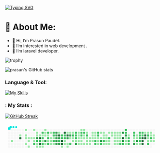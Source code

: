 [![Typing SVG](https://readme-typing-svg.demolab.com?font=Fira+Code&pause=1000&width=435&lines=Welcome+to+prasun's+Profile)](https://git.io/typing-svg)
# 💫 About Me:
- 👋 Hi, I’m Prasun Paudel.
- 👀 I’m interested in web development .
- 🌱 I’m laravel developer.

![trophy](https://github-profile-trophy.vercel.app/?username=prasunpaudel&theme=onedark)

![prasun's GitHub stats](https://github-readme-stats.vercel.app/api?username=prasunpaudel&theme=merko&show_icons=true)

### Language & Tool:  

[![My Skills](https://skillicons.dev/icons?i=laravel,html,css,bootstrap,js,jquery,c,php,git,github,mysql,vscode)]()

### : My Stats :
[![GitHub Streak](https://streak-stats.demolab.com/?user=prasunpaudel&theme=dark)](https://git.io/streak-stats)

<svg viewBox="-16 -32 880 192" width="880" height="192" xmlns="http://www.w3.org/2000/svg"><style>@keyframes c0{.87%{fill:var(--c1)}.89%,to{fill:var(--ce)}}@keyframes c1{1.61%{fill:var(--c1)}1.63%,to{fill:var(--ce)}}@keyframes c2{98.67%{fill:var(--c4)}98.69%,to{fill:var(--ce)}}@keyframes c3{35.09%{fill:var(--c1)}35.11%,to{fill:var(--ce)}}@keyframes c4{1.9%{fill:var(--c1)}1.92%,to{fill:var(--ce)}}@keyframes c5{2.05%{fill:var(--c1)}2.07%,to{fill:var(--ce)}}@keyframes c6{3.22%{fill:var(--c1)}3.24%,to{fill:var(--ce)}}@keyframes c7{2.19%{fill:var(--c1)}2.21%,to{fill:var(--ce)}}@keyframes c8{2.93%{fill:var(--c1)}2.95%,to{fill:var(--ce)}}@keyframes c9{3.51%{fill:var(--c1)}3.53%,to{fill:var(--ce)}}@keyframes ca{2.34%{fill:var(--c1)}2.36%,to{fill:var(--ce)}}@keyframes cb{34.64%{fill:var(--c1)}34.66%,to{fill:var(--ce)}}@keyframes cc{2.49%{fill:var(--c1)}2.51%,to{fill:var(--ce)}}@keyframes cd{2.63%{fill:var(--c1)}2.65%,to{fill:var(--ce)}}@keyframes ce{56.23%{fill:var(--c2)}56.25%,to{fill:var(--ce)}}@keyframes cf{34.35%{fill:var(--c1)}34.37%,to{fill:var(--ce)}}@keyframes cg{34.2%{fill:var(--c1)}34.22%,to{fill:var(--ce)}}@keyframes ch{82.22%{fill:var(--c3)}82.24%,to{fill:var(--ce)}}@keyframes ci{54.47%{fill:var(--c2)}54.49%,to{fill:var(--ce)}}@keyframes cj{54.32%{fill:var(--c1)}54.34%,to{fill:var(--ce)}}@keyframes ck{3.95%{fill:var(--c1)}3.97%,to{fill:var(--ce)}}@keyframes cl{34.06%{fill:var(--c1)}34.08%,to{fill:var(--ce)}}@keyframes cm{97.64%{fill:var(--c4)}97.66%,to{fill:var(--ce)}}@keyframes cn{55.79%{fill:var(--c2)}55.81%,to{fill:var(--ce)}}@keyframes co{97.35%{fill:var(--c4)}97.37%,to{fill:var(--ce)}}@keyframes cp{4.1%{fill:var(--c1)}4.12%,to{fill:var(--ce)}}@keyframes cq{58.73%{fill:var(--c2)}58.75%,to{fill:var(--ce)}}@keyframes cr{33.91%{fill:var(--c1)}33.93%,to{fill:var(--ce)}}@keyframes cs{55.5%{fill:var(--c2)}55.52%,to{fill:var(--ce)}}@keyframes ct{55.64%{fill:var(--c1)}55.66%,to{fill:var(--ce)}}@keyframes cu{56.97%{fill:var(--c2)}56.99%,to{fill:var(--ce)}}@keyframes cv{4.25%{fill:var(--c1)}4.27%,to{fill:var(--ce)}}@keyframes cw{29.36%{fill:var(--c1)}29.38%,to{fill:var(--ce)}}@keyframes cx{29.51%{fill:var(--c1)}29.53%,to{fill:var(--ce)}}@keyframes cy{29.65%{fill:var(--c1)}29.67%,to{fill:var(--ce)}}@keyframes cz{81.63%{fill:var(--c3)}81.65%,to{fill:var(--ce)}}@keyframes c10{53.29%{fill:var(--c1)}53.31%,to{fill:var(--ce)}}@keyframes c11{58.43%{fill:var(--c2)}58.45%,to{fill:var(--ce)}}@keyframes c12{29.8%{fill:var(--c1)}29.82%,to{fill:var(--ce)}}@keyframes c13{52.27%{fill:var(--c2)}52.29%,to{fill:var(--ce)}}@keyframes c14{52.12%{fill:var(--c1)}52.14%,to{fill:var(--ce)}}@keyframes c15{53.44%{fill:var(--c2)}53.46%,to{fill:var(--ce)}}@keyframes c16{28.92%{fill:var(--c1)}28.94%,to{fill:var(--ce)}}@keyframes c17{28.62%{fill:var(--c1)}28.64%,to{fill:var(--ce)}}@keyframes c18{28.48%{fill:var(--c1)}28.5%,to{fill:var(--ce)}}@keyframes c19{4.84%{fill:var(--c1)}4.86%,to{fill:var(--ce)}}@keyframes c1a{58.14%{fill:var(--c2)}58.16%,to{fill:var(--ce)}}@keyframes c1b{51.53%{fill:var(--c2)}51.55%,to{fill:var(--ce)}}@keyframes c1c{51.39%{fill:var(--c1)}51.41%,to{fill:var(--ce)}}@keyframes c1d{57.7%{fill:var(--c2)}57.72%,to{fill:var(--ce)}}@keyframes c1e{4.98%{fill:var(--c1)}5%,to{fill:var(--ce)}}@keyframes c1f{77.67%{fill:var(--c3)}77.69%,to{fill:var(--ce)}}@keyframes c1g{77.52%{fill:var(--c3)}77.54%,to{fill:var(--ce)}}@keyframes c1h{77.38%{fill:var(--c3)}77.4%,to{fill:var(--ce)}}@keyframes c1i{77.23%{fill:var(--c3)}77.25%,to{fill:var(--ce)}}@keyframes c1j{80.9%{fill:var(--c3)}80.92%,to{fill:var(--ce)}}@keyframes c1k{30.83%{fill:var(--c1)}30.85%,to{fill:var(--ce)}}@keyframes c1l{95.58%{fill:var(--c4)}95.6%,to{fill:var(--ce)}}@keyframes c1m{76.94%{fill:var(--c3)}76.96%,to{fill:var(--ce)}}@keyframes c1n{77.08%{fill:var(--c2)}77.1%,to{fill:var(--ce)}}@keyframes c1o{80.75%{fill:var(--c3)}80.77%,to{fill:var(--ce)}}@keyframes c1p{60.2%{fill:var(--c2)}60.22%,to{fill:var(--ce)}}@keyframes c1q{60.64%{fill:var(--c2)}60.66%,to{fill:var(--ce)}}@keyframes c1r{96.03%{fill:var(--c4)}96.05%,to{fill:var(--ce)}}@keyframes c1s{96.17%{fill:var(--c4)}96.19%,to{fill:var(--ce)}}@keyframes c1t{5.57%{fill:var(--c1)}5.59%,to{fill:var(--ce)}}@keyframes c1u{95.14%{fill:var(--c4)}95.16%,to{fill:var(--ce)}}@keyframes c1v{60.34%{fill:var(--c2)}60.36%,to{fill:var(--ce)}}@keyframes c1w{60.49%{fill:var(--c2)}60.51%,to{fill:var(--ce)}}@keyframes c1x{27.16%{fill:var(--c1)}27.18%,to{fill:var(--ce)}}@keyframes c1y{27.3%{fill:var(--c1)}27.32%,to{fill:var(--ce)}}@keyframes c1z{31.56%{fill:var(--c1)}31.58%,to{fill:var(--ce)}}@keyframes c20{94.85%{fill:var(--c4)}94.87%,to{fill:var(--ce)}}@keyframes c21{78.55%{fill:var(--c3)}78.57%,to{fill:var(--ce)}}@keyframes c22{6.01%{fill:var(--c1)}6.03%,to{fill:var(--ce)}}@keyframes c23{5.86%{fill:var(--c1)}5.88%,to{fill:var(--ce)}}@keyframes c24{31.71%{fill:var(--c1)}31.73%,to{fill:var(--ce)}}@keyframes c25{78.84%{fill:var(--c3)}78.86%,to{fill:var(--ce)}}@keyframes c26{26.72%{fill:var(--c1)}26.74%,to{fill:var(--ce)}}@keyframes c27{61.66%{fill:var(--c2)}61.68%,to{fill:var(--ce)}}@keyframes c28{31.85%{fill:var(--c1)}31.87%,to{fill:var(--ce)}}@keyframes c29{63.72%{fill:var(--c2)}63.74%,to{fill:var(--ce)}}@keyframes c2a{26.57%{fill:var(--c1)}26.59%,to{fill:var(--ce)}}@keyframes c2b{6.45%{fill:var(--c1)}6.47%,to{fill:var(--ce)}}@keyframes c2c{62.55%{fill:var(--c2)}62.57%,to{fill:var(--ce)}}@keyframes c2d{62.4%{fill:var(--c2)}62.42%,to{fill:var(--ce)}}@keyframes c2e{62.25%{fill:var(--c2)}62.27%,to{fill:var(--ce)}}@keyframes c2f{6.6%{fill:var(--c1)}6.62%,to{fill:var(--ce)}}@keyframes c2g{79.58%{fill:var(--c3)}79.6%,to{fill:var(--ce)}}@keyframes c2h{23.93%{fill:var(--c1)}23.95%,to{fill:var(--ce)}}@keyframes c2i{23.78%{fill:var(--c1)}23.8%,to{fill:var(--ce)}}@keyframes c2j{23.63%{fill:var(--c1)}23.65%,to{fill:var(--ce)}}@keyframes c2k{6.74%{fill:var(--c1)}6.76%,to{fill:var(--ce)}}@keyframes c2l{25.98%{fill:var(--c1)}26%,to{fill:var(--ce)}}@keyframes c2m{24.22%{fill:var(--c1)}24.24%,to{fill:var(--ce)}}@keyframes c2n{62.84%{fill:var(--c2)}62.86%,to{fill:var(--ce)}}@keyframes c2o{63.28%{fill:var(--c2)}63.3%,to{fill:var(--ce)}}@keyframes c2p{23.48%{fill:var(--c1)}23.5%,to{fill:var(--ce)}}@keyframes c2q{6.89%{fill:var(--c1)}6.91%,to{fill:var(--ce)}}@keyframes c2r{25.83%{fill:var(--c1)}25.85%,to{fill:var(--ce)}}@keyframes c2s{24.37%{fill:var(--c1)}24.39%,to{fill:var(--ce)}}@keyframes c2t{62.99%{fill:var(--c2)}63.01%,to{fill:var(--ce)}}@keyframes c2u{48.45%{fill:var(--c1)}48.47%,to{fill:var(--ce)}}@keyframes c2v{23.34%{fill:var(--c1)}23.36%,to{fill:var(--ce)}}@keyframes c2w{25.69%{fill:var(--c1)}25.71%,to{fill:var(--ce)}}@keyframes c2x{24.66%{fill:var(--c1)}24.68%,to{fill:var(--ce)}}@keyframes c2y{48.59%{fill:var(--c2)}48.61%,to{fill:var(--ce)}}@keyframes c2z{23.19%{fill:var(--c1)}23.21%,to{fill:var(--ce)}}@keyframes c30{7.19%{fill:var(--c1)}7.21%,to{fill:var(--ce)}}@keyframes c31{25.54%{fill:var(--c1)}25.56%,to{fill:var(--ce)}}@keyframes c32{23.04%{fill:var(--c1)}23.06%,to{fill:var(--ce)}}@keyframes c33{7.33%{fill:var(--c1)}7.35%,to{fill:var(--ce)}}@keyframes c34{25.39%{fill:var(--c1)}25.41%,to{fill:var(--ce)}}@keyframes c35{22.31%{fill:var(--c1)}22.33%,to{fill:var(--ce)}}@keyframes c36{22.46%{fill:var(--c1)}22.48%,to{fill:var(--ce)}}@keyframes c37{7.63%{fill:var(--c1)}7.65%,to{fill:var(--ce)}}@keyframes c38{7.48%{fill:var(--c1)}7.5%,to{fill:var(--ce)}}@keyframes c39{22.16%{fill:var(--c1)}22.18%,to{fill:var(--ce)}}@keyframes c3a{22.6%{fill:var(--c1)}22.62%,to{fill:var(--ce)}}@keyframes c3b{7.77%{fill:var(--c1)}7.79%,to{fill:var(--ce)}}@keyframes c3c{65.78%{fill:var(--c2)}65.8%,to{fill:var(--ce)}}@keyframes c3d{65.92%{fill:var(--c2)}65.94%,to{fill:var(--ce)}}@keyframes c3e{65.19%{fill:var(--c2)}65.21%,to{fill:var(--ce)}}@keyframes c3f{65.34%{fill:var(--c2)}65.36%,to{fill:var(--ce)}}@keyframes c3g{7.92%{fill:var(--c1)}7.94%,to{fill:var(--ce)}}@keyframes c3h{9.53%{fill:var(--c1)}9.55%,to{fill:var(--ce)}}@keyframes c3i{9.68%{fill:var(--c1)}9.7%,to{fill:var(--ce)}}@keyframes c3j{8.95%{fill:var(--c1)}8.97%,to{fill:var(--ce)}}@keyframes c3k{8.07%{fill:var(--c1)}8.09%,to{fill:var(--ce)}}@keyframes c3l{86.04%{fill:var(--c3)}86.06%,to{fill:var(--ce)}}@keyframes c3m{66.22%{fill:var(--c2)}66.24%,to{fill:var(--ce)}}@keyframes c3n{8.8%{fill:var(--c1)}8.82%,to{fill:var(--ce)}}@keyframes c3o{8.65%{fill:var(--c1)}8.67%,to{fill:var(--ce)}}@keyframes c3p{8.21%{fill:var(--c1)}8.23%,to{fill:var(--ce)}}@keyframes c3q{66.51%{fill:var(--c2)}66.53%,to{fill:var(--ce)}}@keyframes c3r{10.27%{fill:var(--c1)}10.29%,to{fill:var(--ce)}}@keyframes c3s{8.51%{fill:var(--c1)}8.53%,to{fill:var(--ce)}}@keyframes c3t{8.36%{fill:var(--c1)}8.38%,to{fill:var(--ce)}}@keyframes c3u{10.86%{fill:var(--c1)}10.88%,to{fill:var(--ce)}}@keyframes c3v{10.42%{fill:var(--c1)}10.44%,to{fill:var(--ce)}}@keyframes c3w{12.62%{fill:var(--c1)}12.64%,to{fill:var(--ce)}}@keyframes c3x{66.95%{fill:var(--c2)}66.97%,to{fill:var(--ce)}}@keyframes c3y{10.71%{fill:var(--c1)}10.73%,to{fill:var(--ce)}}@keyframes c3z{10.56%{fill:var(--c1)}10.58%,to{fill:var(--ce)}}@keyframes c40{12.47%{fill:var(--c1)}12.49%,to{fill:var(--ce)}}@keyframes c41{11.44%{fill:var(--c1)}11.46%,to{fill:var(--ce)}}@keyframes c42{12.32%{fill:var(--c1)}12.34%,to{fill:var(--ce)}}@keyframes c43{11.59%{fill:var(--c1)}11.61%,to{fill:var(--ce)}}@keyframes c44{13.21%{fill:var(--c1)}13.23%,to{fill:var(--ce)}}@keyframes c45{13.94%{fill:var(--c1)}13.96%,to{fill:var(--ce)}}@keyframes c46{14.09%{fill:var(--c1)}14.11%,to{fill:var(--ce)}}@keyframes c47{12.18%{fill:var(--c1)}12.2%,to{fill:var(--ce)}}@keyframes c48{11.74%{fill:var(--c1)}11.76%,to{fill:var(--ce)}}@keyframes c49{13.35%{fill:var(--c1)}13.37%,to{fill:var(--ce)}}@keyframes c4a{13.79%{fill:var(--c1)}13.81%,to{fill:var(--ce)}}@keyframes c4b{14.23%{fill:var(--c1)}14.25%,to{fill:var(--ce)}}@keyframes c4c{12.03%{fill:var(--c1)}12.05%,to{fill:var(--ce)}}@keyframes c4d{11.88%{fill:var(--c1)}11.9%,to{fill:var(--ce)}}@keyframes c4e{13.5%{fill:var(--c1)}13.52%,to{fill:var(--ce)}}@keyframes c4f{13.65%{fill:var(--c1)}13.67%,to{fill:var(--ce)}}@keyframes c4g{67.83%{fill:var(--c2)}67.85%,to{fill:var(--ce)}}@keyframes c4h{87.95%{fill:var(--c3)}87.97%,to{fill:var(--ce)}}@keyframes c4i{91.77%{fill:var(--c4)}91.79%,to{fill:var(--ce)}}@keyframes c4j{87.21%{fill:var(--c3)}87.23%,to{fill:var(--ce)}}@keyframes c4k{67.98%{fill:var(--c2)}68%,to{fill:var(--ce)}}@keyframes c4l{72.97%{fill:var(--c2)}72.99%,to{fill:var(--ce)}}@keyframes c4m{72.82%{fill:var(--c2)}72.84%,to{fill:var(--ce)}}@keyframes c4n{87.66%{fill:var(--c3)}87.68%,to{fill:var(--ce)}}@keyframes c4o{41.69%{fill:var(--c1)}41.71%,to{fill:var(--ce)}}@keyframes c4p{41.55%{fill:var(--c1)}41.57%,to{fill:var(--ce)}}@keyframes c4q{41.4%{fill:var(--c1)}41.42%,to{fill:var(--ce)}}@keyframes c4r{19.67%{fill:var(--c1)}19.69%,to{fill:var(--ce)}}@keyframes c4s{41.84%{fill:var(--c2)}41.86%,to{fill:var(--ce)}}@keyframes c4t{68.42%{fill:var(--c2)}68.44%,to{fill:var(--ce)}}@keyframes c4u{68.27%{fill:var(--c2)}68.29%,to{fill:var(--ce)}}@keyframes c4v{69.15%{fill:var(--c2)}69.17%,to{fill:var(--ce)}}@keyframes c4w{69.01%{fill:var(--c2)}69.03%,to{fill:var(--ce)}}@keyframes c4x{18.93%{fill:var(--c1)}18.95%,to{fill:var(--ce)}}@keyframes c4y{19.08%{fill:var(--c1)}19.1%,to{fill:var(--ce)}}@keyframes c4z{89.42%{fill:var(--c3)}89.44%,to{fill:var(--ce)}}@keyframes c50{18.64%{fill:var(--c1)}18.66%,to{fill:var(--ce)}}@keyframes c51{18.79%{fill:var(--c1)}18.81%,to{fill:var(--ce)}}@keyframes c52{89.12%{fill:var(--c3)}89.14%,to{fill:var(--ce)}}@keyframes c53{15.56%{fill:var(--c1)}15.58%,to{fill:var(--ce)}}@keyframes c54{69.45%{fill:var(--c2)}69.47%,to{fill:var(--ce)}}@keyframes c55{69.89%{fill:var(--c2)}69.91%,to{fill:var(--ce)}}@keyframes c56{70.03%{fill:var(--c2)}70.05%,to{fill:var(--ce)}}@keyframes c57{70.18%{fill:var(--c2)}70.2%,to{fill:var(--ce)}}@keyframes c58{15.7%{fill:var(--c1)}15.72%,to{fill:var(--ce)}}@keyframes c59{69.59%{fill:var(--c2)}69.61%,to{fill:var(--ce)}}@keyframes c5a{69.74%{fill:var(--c2)}69.76%,to{fill:var(--ce)}}@keyframes c5b{90.15%{fill:var(--c4)}90.17%,to{fill:var(--ce)}}@keyframes c5c{90%{fill:var(--c4)}90.02%,to{fill:var(--ce)}}@keyframes c5d{89.86%{fill:var(--c4)}89.88%,to{fill:var(--ce)}}@keyframes c5e{17.76%{fill:var(--c1)}17.78%,to{fill:var(--ce)}}@keyframes c5f{90.45%{fill:var(--c4)}90.47%,to{fill:var(--ce)}}@keyframes c5g{90.3%{fill:var(--c4)}90.32%,to{fill:var(--ce)}}@keyframes c5h{17.61%{fill:var(--c1)}17.63%,to{fill:var(--ce)}}@keyframes c5i{71.5%{fill:var(--c2)}71.52%,to{fill:var(--ce)}}@keyframes c5j{43.75%{fill:var(--c1)}43.77%,to{fill:var(--ce)}}@keyframes c5k{16.58%{fill:var(--c1)}16.6%,to{fill:var(--ce)}}@keyframes c5l{71.06%{fill:var(--c2)}71.08%,to{fill:var(--ce)}}@keyframes c5m{17.46%{fill:var(--c1)}17.48%,to{fill:var(--ce)}}@keyframes c5n{17.32%{fill:var(--c1)}17.34%,to{fill:var(--ce)}}@keyframes c5o{43.9%{fill:var(--c2)}43.92%,to{fill:var(--ce)}}@keyframes c5p{16.73%{fill:var(--c1)}16.75%,to{fill:var(--ce)}}@keyframes c5q{17.17%{fill:var(--c1)}17.19%,to{fill:var(--ce)}}@keyframes c5r{17.02%{fill:var(--c1)}17.04%,to{fill:var(--ce)}}@keyframes c5s{16.88%{fill:var(--c1)}16.9%,to{fill:var(--ce)}}@keyframes u0{.87%{transform:scale(0,1)}.89%,1.61%{transform:scale(.01,1)}1.63%,1.9%{transform:scale(.02,1)}1.92%,2.05%,2.07%,2.19%{transform:scale(.03,1)}2.21%,2.34%{transform:scale(.04,1)}2.36%,2.49%{transform:scale(.05,1)}2.51%,2.63%{transform:scale(.06,1)}2.65%,2.93%{transform:scale(.07,1)}2.95%,3.22%,3.24%,3.51%{transform:scale(.08,1)}3.53%,3.95%{transform:scale(.09,1)}3.97%,4.1%{transform:scale(.1,1)}4.12%,4.25%{transform:scale(.11,1)}4.27%,4.84%{transform:scale(.12,1)}4.86%,4.98%,5%,5.57%{transform:scale(.13,1)}5.59%,5.86%{transform:scale(.14,1)}5.88%,6.01%{transform:scale(.15,1)}6.03%,6.45%{transform:scale(.16,1)}6.47%,6.6%{transform:scale(.17,1)}6.62%,6.74%,6.76%,6.89%{transform:scale(.18,1)}6.91%,7.19%{transform:scale(.19,1)}7.21%,7.33%{transform:scale(.2,1)}7.35%,7.48%{transform:scale(.21,1)}7.5%,7.63%{transform:scale(.22,1)}7.65%,7.77%{transform:scale(.23,1)}7.79%,7.92%,7.94%,8.07%{transform:scale(.24,1)}8.09%,8.21%{transform:scale(.25,1)}8.23%,8.36%{transform:scale(.26,1)}8.38%,8.51%{transform:scale(.27,1)}8.53%,8.65%{transform:scale(.28,1)}8.67%,8.8%,8.82%,8.95%{transform:scale(.29,1)}8.97%,9.53%{transform:scale(.3,1)}9.55%,9.68%{transform:scale(.31,1)}10.27%,9.7%{transform:scale(.32,1)}10.29%,10.42%{transform:scale(.33,1)}10.44%,10.56%,10.58%,10.71%{transform:scale(.34,1)}10.73%,10.86%{transform:scale(.35,1)}10.88%,11.44%{transform:scale(.36,1)}11.46%,11.59%{transform:scale(.37,1)}11.61%,11.74%{transform:scale(.38,1)}11.76%,11.88%,11.9%,12.03%{transform:scale(.39,1)}12.05%,12.18%{transform:scale(.4,1)}12.2%,12.32%{transform:scale(.41,1)}12.34%,12.47%{transform:scale(.42,1)}12.49%,12.62%{transform:scale(.43,1)}12.64%,13.21%{transform:scale(.44,1)}13.23%,13.35%,13.37%,13.5%{transform:scale(.45,1)}13.52%,13.65%{transform:scale(.46,1)}13.67%,13.79%{transform:scale(.47,1)}13.81%,13.94%{transform:scale(.48,1)}13.96%,14.09%{transform:scale(.49,1)}14.11%,14.23%,14.25%,15.56%{transform:scale(.5,1)}15.58%,15.7%{transform:scale(.51,1)}15.72%,16.58%{transform:scale(.52,1)}16.6%,16.73%{transform:scale(.53,1)}16.75%,16.88%{transform:scale(.54,1)}16.9%,17.02%,17.04%,17.17%{transform:scale(.55,1)}17.19%,17.32%{transform:scale(.56,1)}17.34%,17.46%{transform:scale(.57,1)}17.48%,17.61%{transform:scale(.58,1)}17.63%,17.76%{transform:scale(.59,1)}17.78%,18.64%{transform:scale(.6,1)}18.66%,18.79%,18.81%,18.93%{transform:scale(.61,1)}18.95%,19.08%{transform:scale(.62,1)}19.1%,19.67%{transform:scale(.63,1)}19.69%,22.16%{transform:scale(.64,1)}22.18%,22.31%{transform:scale(.65,1)}22.33%,22.46%,22.48%,22.6%{transform:scale(.66,1)}22.62%,23.04%{transform:scale(.67,1)}23.06%,23.19%{transform:scale(.68,1)}23.21%,23.34%{transform:scale(.69,1)}23.36%,23.48%{transform:scale(.7,1)}23.5%,23.63%,23.65%,23.78%{transform:scale(.71,1)}23.8%,23.93%{transform:scale(.72,1)}23.95%,24.22%{transform:scale(.73,1)}24.24%,24.37%{transform:scale(.74,1)}24.39%,24.66%{transform:scale(.75,1)}24.68%,25.39%,25.41%,25.54%{transform:scale(.76,1)}25.56%,25.69%{transform:scale(.77,1)}25.71%,25.83%{transform:scale(.78,1)}25.85%,25.98%{transform:scale(.79,1)}26%,26.57%{transform:scale(.8,1)}26.59%,26.72%{transform:scale(.81,1)}26.74%,27.16%,27.18%,27.3%{transform:scale(.82,1)}27.32%,28.48%{transform:scale(.83,1)}28.5%,28.62%{transform:scale(.84,1)}28.64%,28.92%{transform:scale(.85,1)}28.94%,29.36%{transform:scale(.86,1)}29.38%,29.51%,29.53%,29.65%{transform:scale(.87,1)}29.67%,29.8%{transform:scale(.88,1)}29.82%,30.83%{transform:scale(.89,1)}30.85%,31.56%{transform:scale(.9,1)}31.58%,31.71%{transform:scale(.91,1)}31.73%,31.85%,31.87%,33.91%{transform:scale(.92,1)}33.93%,34.06%{transform:scale(.93,1)}34.08%,34.2%{transform:scale(.94,1)}34.22%,34.35%{transform:scale(.95,1)}34.37%,34.64%{transform:scale(.96,1)}34.66%,35.09%,35.11%,41.4%{transform:scale(.97,1)}41.42%,41.55%{transform:scale(.98,1)}41.57%,41.69%{transform:scale(.99,1)}41.71%,to{transform:scale(1,1)}}@keyframes u1{41.84%{transform:scale(0,1)}41.86%,to{transform:scale(1,1)}}@keyframes u2{43.75%{transform:scale(0,1)}43.77%,to{transform:scale(1,1)}}@keyframes u3{43.9%{transform:scale(0,1)}43.92%,to{transform:scale(1,1)}}@keyframes u4{48.45%{transform:scale(0,1)}48.47%,to{transform:scale(1,1)}}@keyframes u5{48.59%{transform:scale(0,1)}48.61%,to{transform:scale(1,1)}}@keyframes u6{51.39%{transform:scale(0,1)}51.41%,to{transform:scale(1,1)}}@keyframes u7{51.53%{transform:scale(0,1)}51.55%,to{transform:scale(1,1)}}@keyframes u8{52.12%{transform:scale(0,1)}52.14%,to{transform:scale(1,1)}}@keyframes u9{52.27%{transform:scale(0,1)}52.29%,to{transform:scale(1,1)}}@keyframes ua{53.29%{transform:scale(0,1)}53.31%,to{transform:scale(1,1)}}@keyframes ub{53.44%{transform:scale(0,1)}53.46%,to{transform:scale(1,1)}}@keyframes uc{54.32%{transform:scale(0,1)}54.34%,to{transform:scale(1,1)}}@keyframes ud{54.47%{transform:scale(0,1)}54.49%,55.5%{transform:scale(.5,1)}55.52%,to{transform:scale(1,1)}}@keyframes ue{55.64%{transform:scale(0,1)}55.66%,to{transform:scale(1,1)}}@keyframes uf{55.79%{transform:scale(0,1)}55.81%,56.23%{transform:scale(.02,1)}56.25%,56.97%{transform:scale(.05,1)}56.99%,57.7%{transform:scale(.07,1)}57.72%,58.14%{transform:scale(.1,1)}58.16%,58.43%{transform:scale(.12,1)}58.45%,58.73%{transform:scale(.14,1)}58.75%,60.2%{transform:scale(.17,1)}60.22%,60.34%{transform:scale(.19,1)}60.36%,60.49%{transform:scale(.21,1)}60.51%,60.64%{transform:scale(.24,1)}60.66%,61.66%{transform:scale(.26,1)}61.68%,62.25%{transform:scale(.29,1)}62.27%,62.4%{transform:scale(.31,1)}62.42%,62.55%{transform:scale(.33,1)}62.57%,62.84%{transform:scale(.36,1)}62.86%,62.99%{transform:scale(.38,1)}63.01%,63.28%{transform:scale(.4,1)}63.3%,63.72%{transform:scale(.43,1)}63.74%,65.19%{transform:scale(.45,1)}65.21%,65.34%{transform:scale(.48,1)}65.36%,65.78%{transform:scale(.5,1)}65.8%,65.92%{transform:scale(.52,1)}65.94%,66.22%{transform:scale(.55,1)}66.24%,66.51%{transform:scale(.57,1)}66.53%,66.95%{transform:scale(.6,1)}66.97%,67.83%{transform:scale(.62,1)}67.85%,67.98%{transform:scale(.64,1)}68%,68.27%{transform:scale(.67,1)}68.29%,68.42%{transform:scale(.69,1)}68.44%,69.01%{transform:scale(.71,1)}69.03%,69.15%{transform:scale(.74,1)}69.17%,69.45%{transform:scale(.76,1)}69.47%,69.59%{transform:scale(.79,1)}69.61%,69.74%{transform:scale(.81,1)}69.76%,69.89%{transform:scale(.83,1)}69.91%,70.03%{transform:scale(.86,1)}70.05%,70.18%{transform:scale(.88,1)}70.2%,71.06%{transform:scale(.9,1)}71.08%,71.5%{transform:scale(.93,1)}71.52%,72.82%{transform:scale(.95,1)}72.84%,72.97%{transform:scale(.98,1)}72.99%,to{transform:scale(1,1)}}@keyframes ug{76.94%{transform:scale(0,1)}76.96%,to{transform:scale(1,1)}}@keyframes uh{77.08%{transform:scale(0,1)}77.1%,to{transform:scale(1,1)}}@keyframes ui{77.23%{transform:scale(0,1)}77.25%,77.38%{transform:scale(.06,1)}77.4%,77.52%{transform:scale(.12,1)}77.54%,77.67%{transform:scale(.18,1)}77.69%,78.55%{transform:scale(.24,1)}78.57%,78.84%{transform:scale(.29,1)}78.86%,79.58%{transform:scale(.35,1)}79.6%,80.75%{transform:scale(.41,1)}80.77%,80.9%{transform:scale(.47,1)}80.92%,81.63%{transform:scale(.53,1)}81.65%,82.22%{transform:scale(.59,1)}82.24%,86.04%{transform:scale(.65,1)}86.06%,87.21%{transform:scale(.71,1)}87.23%,87.66%{transform:scale(.76,1)}87.68%,87.95%{transform:scale(.82,1)}87.97%,89.12%{transform:scale(.88,1)}89.14%,89.42%{transform:scale(.94,1)}89.44%,to{transform:scale(1,1)}}@keyframes uj{89.86%{transform:scale(0,1)}89.88%,90%{transform:scale(.07,1)}90.02%,90.15%{transform:scale(.14,1)}90.17%,90.3%{transform:scale(.21,1)}90.32%,90.45%{transform:scale(.29,1)}90.47%,91.77%{transform:scale(.36,1)}91.79%,94.85%{transform:scale(.43,1)}94.87%,95.14%{transform:scale(.5,1)}95.16%,95.58%{transform:scale(.57,1)}95.6%,96.03%{transform:scale(.64,1)}96.05%,96.17%{transform:scale(.71,1)}96.19%,97.35%{transform:scale(.79,1)}97.37%,97.64%{transform:scale(.86,1)}97.66%,98.67%{transform:scale(.93,1)}98.69%,to{transform:scale(1,1)}}@keyframes s0{0%,99.85%{transform:translate(0,-16px)}.15%{transform:translate(0,0)}.29%{transform:translate(16px,0)}.88%{transform:translate(16px,64px)}1.17%{transform:translate(48px,64px)}1.47%{transform:translate(48px,32px)}1.91%{transform:translate(96px,32px)}2.06%{transform:translate(96px,48px)}2.5%{transform:translate(144px,48px)}2.64%,54.63%,56.09%{transform:translate(144px,64px)}3.08%{transform:translate(96px,64px)}3.23%{transform:translate(96px,80px)}3.38%{transform:translate(112px,80px)}3.52%{transform:translate(112px,96px)}4.7%,52.86%{transform:translate(240px,96px)}28.34%,4.85%{transform:translate(240px,80px)}28.19%,4.99%,57.56%{transform:translate(256px,80px)}28.05%,5.14%{transform:translate(256px,96px)}5.87%{transform:translate(336px,96px)}6.17%{transform:translate(336px,64px)}7.49%{transform:translate(480px,64px)}7.64%{transform:translate(480px,48px)}8.37%{transform:translate(560px,48px)}11.16%,8.52%{transform:translate(560px,32px)}8.66%{transform:translate(544px,32px)}8.81%{transform:translate(544px,16px)}8.96%{transform:translate(528px,16px)}85.9%,9.25%{transform:translate(528px,48px)}9.4%{transform:translate(512px,48px)}9.84%{transform:translate(512px,96px)}10.13%{transform:translate(544px,96px)}10.28%,66.37%{transform:translate(544px,80px)}10.57%{transform:translate(576px,80px)}10.72%,66.81%{transform:translate(576px,64px)}10.87%{transform:translate(560px,64px)}11.89%,92.07%{transform:translate(640px,32px)}12.04%{transform:translate(640px,16px)}12.63%{transform:translate(576px,16px)}12.78%{transform:translate(576px,32px)}13.07%{transform:translate(608px,32px)}13.22%{transform:translate(608px,48px)}13.51%,67.55%,91.92%{transform:translate(640px,48px)}13.66%{transform:translate(640px,64px)}13.95%{transform:translate(608px,64px)}14.1%{transform:translate(608px,80px)}14.24%{transform:translate(624px,80px)}14.39%{transform:translate(624px,96px)}15.42%{transform:translate(736px,96px)}15.57%{transform:translate(736px,80px)}15.71%{transform:translate(752px,80px)}15.86%,70.48%{transform:translate(752px,96px)}16.15%,43.17%{transform:translate(784px,96px)}16.45%,43.47%{transform:translate(784px,64px)}16.89%{transform:translate(832px,64px)}17.18%{transform:translate(832px,32px)}17.33%{transform:translate(816px,32px)}17.47%{transform:translate(816px,16px)}17.77%{transform:translate(784px,16px)}17.91%{transform:translate(784px,0)}18.36%{transform:translate(736px,0)}18.8%{transform:translate(736px,48px)}18.94%{transform:translate(720px,48px)}19.09%,68.72%,89.28%{transform:translate(720px,64px)}19.24%{transform:translate(704px,64px)}19.53%{transform:translate(704px,32px)}19.68%{transform:translate(688px,32px)}20.12%{transform:translate(688px,-16px)}21.88%{transform:translate(496px,-16px)}22.17%{transform:translate(496px,16px)}22.32%{transform:translate(480px,16px)}22.47%{transform:translate(480px,32px)}22.61%,65.49%{transform:translate(496px,32px)}22.76%{transform:translate(496px,48px)}23.64%{transform:translate(400px,48px)}24.08%{transform:translate(400px,0)}24.52%,48.9%{transform:translate(448px,0)}24.67%{transform:translate(448px,16px)}24.82%{transform:translate(464px,16px)}25.4%{transform:translate(464px,80px)}25.99%{transform:translate(400px,80px)}26.14%{transform:translate(400px,64px)}26.43%,61.97%{transform:translate(368px,64px)}26.58%{transform:translate(368px,48px)}26.73%,78.71%{transform:translate(352px,48px)}26.87%,61.53%{transform:translate(352px,64px)}27.17%,61.23%{transform:translate(320px,64px)}27.46%,80.32%{transform:translate(320px,96px)}29.07%,30.25%,50.81%{transform:translate(240px,0)}29.37%,33.48%{transform:translate(208px,0)}29.66%,33.77%{transform:translate(208px,32px)}29.96%,51.69%{transform:translate(240px,32px)}30.69%{transform:translate(288px,0)}30.84%,95.45%{transform:translate(288px,16px)}30.98%,77.97%{transform:translate(304px,16px)}31.13%,59.91%,76.36%{transform:translate(304px,0)}31.42%{transform:translate(336px,0)}31.57%,95.01%{transform:translate(336px,16px)}31.86%,63.88%{transform:translate(368px,16px)}32.01%{transform:translate(368px,0)}34.21%,82.38%{transform:translate(160px,32px)}34.51%{transform:translate(160px,0)}35.1%{transform:translate(96px,0)}35.98%{transform:translate(96px,96px)}41.26%{transform:translate(672px,96px)}41.7%{transform:translate(672px,48px)}42%{transform:translate(704px,48px)}42.44%{transform:translate(704px,96px)}43.61%{transform:translate(800px,64px)}43.76%{transform:translate(800px,48px)}43.91%{transform:translate(816px,48px)}44.35%{transform:translate(816px,96px)}47.87%{transform:translate(432px,96px)}48.46%,63.14%{transform:translate(432px,32px)}48.6%{transform:translate(448px,32px)}51.25%,52.42%{transform:translate(240px,48px)}51.4%{transform:translate(256px,48px)}51.54%{transform:translate(256px,32px)}51.98%{transform:translate(240px,64px)}52.13%{transform:translate(224px,64px)}52.28%{transform:translate(224px,48px)}53.16%{transform:translate(208px,96px)}53.3%{transform:translate(208px,80px)}53.45%{transform:translate(224px,80px)}53.6%{transform:translate(224px,96px)}54.19%{transform:translate(160px,96px)}54.48%,56.53%,82.09%{transform:translate(160px,64px)}54.92%{transform:translate(144px,32px)}55.36%{transform:translate(192px,32px)}55.65%,56.83%{transform:translate(192px,64px)}56.24%{transform:translate(144px,80px)}56.39%{transform:translate(160px,80px)}56.98%{transform:translate(192px,80px)}58.15%{transform:translate(256px,16px)}58.74%{transform:translate(192px,16px)}58.88%{transform:translate(192px,0)}60.21%,60.79%,78.12%,95.74%{transform:translate(304px,32px)}60.35%,60.94%,78.27%{transform:translate(320px,32px)}60.5%,78.41%{transform:translate(320px,48px)}60.65%,76.8%{transform:translate(304px,48px)}61.67%{transform:translate(352px,80px)}61.82%{transform:translate(368px,80px)}62.11%{transform:translate(384px,64px)}62.56%{transform:translate(384px,16px)}63%{transform:translate(432px,16px)}63.73%{transform:translate(368px,32px)}65.2%{transform:translate(512px,16px)}65.35%{transform:translate(512px,32px)}65.93%{transform:translate(496px,80px)}66.52%{transform:translate(544px,64px)}66.96%{transform:translate(576px,48px)}67.84%{transform:translate(640px,80px)}68.28%{transform:translate(688px,80px)}68.43%{transform:translate(688px,64px)}69.16%{transform:translate(720px,16px)}69.6%{transform:translate(768px,16px)}69.75%{transform:translate(768px,32px)}69.9%{transform:translate(752px,32px)}70.93%{transform:translate(800px,96px)}71.66%{transform:translate(800px,16px)}72.83%,87.81%{transform:translate(672px,16px)}72.98%{transform:translate(672px,0)}76.95%{transform:translate(288px,48px)}77.09%{transform:translate(288px,64px)}77.24%,81.06%{transform:translate(272px,64px)}77.68%{transform:translate(272px,16px)}78.85%{transform:translate(352px,32px)}79.15%{transform:translate(384px,32px)}79.59%{transform:translate(384px,80px)}80.18%{transform:translate(320px,80px)}80.62%{transform:translate(288px,96px)}80.76%{transform:translate(288px,80px)}80.91%{transform:translate(272px,80px)}83.41%{transform:translate(272px,32px)}83.55%{transform:translate(272px,48px)}86.05%{transform:translate(528px,64px)}87.37%{transform:translate(672px,64px)}87.96%{transform:translate(656px,16px)}88.11%,91.63%{transform:translate(656px,32px)}88.84%{transform:translate(736px,32px)}89.13%{transform:translate(736px,64px)}89.43%{transform:translate(720px,80px)}89.87%{transform:translate(768px,80px)}90.16%{transform:translate(768px,48px)}90.31%{transform:translate(784px,48px)}90.46%{transform:translate(784px,32px)}91.78%{transform:translate(656px,48px)}94.86%{transform:translate(336px,32px)}95.59%{transform:translate(288px,32px)}96.18%{transform:translate(304px,80px)}97.36%{transform:translate(176px,80px)}97.65%{transform:translate(176px,48px)}98.68%{transform:translate(64px,48px)}99.12%{transform:translate(64px,0)}99.27%{transform:translate(48px,0)}99.41%{transform:translate(48px,-16px)}}@keyframes s1{0%,99.85%{transform:translate(16px,-16px)}.15%{transform:translate(0,-16px)}.29%{transform:translate(0,0)}.44%{transform:translate(16px,0)}1.03%{transform:translate(16px,64px)}1.32%{transform:translate(48px,64px)}1.62%{transform:translate(48px,32px)}2.06%{transform:translate(96px,32px)}2.2%{transform:translate(96px,48px)}2.64%{transform:translate(144px,48px)}2.79%,54.77%,56.24%{transform:translate(144px,64px)}3.23%{transform:translate(96px,64px)}3.38%{transform:translate(96px,80px)}3.52%{transform:translate(112px,80px)}3.67%{transform:translate(112px,96px)}4.85%,53.01%{transform:translate(240px,96px)}28.49%,4.99%{transform:translate(240px,80px)}28.34%,5.14%,57.71%{transform:translate(256px,80px)}28.19%,5.29%{transform:translate(256px,96px)}6.02%{transform:translate(336px,96px)}6.31%{transform:translate(336px,64px)}7.64%{transform:translate(480px,64px)}7.78%{transform:translate(480px,48px)}8.52%{transform:translate(560px,48px)}11.31%,8.66%{transform:translate(560px,32px)}8.81%{transform:translate(544px,32px)}8.96%{transform:translate(544px,16px)}9.1%{transform:translate(528px,16px)}86.05%,9.4%{transform:translate(528px,48px)}9.54%{transform:translate(512px,48px)}9.99%{transform:translate(512px,96px)}10.28%{transform:translate(544px,96px)}10.43%,66.52%{transform:translate(544px,80px)}10.72%{transform:translate(576px,80px)}10.87%,66.96%{transform:translate(576px,64px)}11.01%{transform:translate(560px,64px)}12.04%,92.22%{transform:translate(640px,32px)}12.19%{transform:translate(640px,16px)}12.78%{transform:translate(576px,16px)}12.92%{transform:translate(576px,32px)}13.22%{transform:translate(608px,32px)}13.36%{transform:translate(608px,48px)}13.66%,67.69%,92.07%{transform:translate(640px,48px)}13.8%{transform:translate(640px,64px)}14.1%{transform:translate(608px,64px)}14.24%{transform:translate(608px,80px)}14.39%{transform:translate(624px,80px)}14.54%{transform:translate(624px,96px)}15.57%{transform:translate(736px,96px)}15.71%{transform:translate(736px,80px)}15.86%{transform:translate(752px,80px)}16.01%,70.63%{transform:translate(752px,96px)}16.3%,43.32%{transform:translate(784px,96px)}16.59%,43.61%{transform:translate(784px,64px)}17.03%{transform:translate(832px,64px)}17.33%{transform:translate(832px,32px)}17.47%{transform:translate(816px,32px)}17.62%{transform:translate(816px,16px)}17.91%{transform:translate(784px,16px)}18.06%{transform:translate(784px,0)}18.5%{transform:translate(736px,0)}18.94%{transform:translate(736px,48px)}19.09%{transform:translate(720px,48px)}19.24%,68.87%,89.43%{transform:translate(720px,64px)}19.38%{transform:translate(704px,64px)}19.68%{transform:translate(704px,32px)}19.82%{transform:translate(688px,32px)}20.26%{transform:translate(688px,-16px)}22.03%{transform:translate(496px,-16px)}22.32%{transform:translate(496px,16px)}22.47%{transform:translate(480px,16px)}22.61%{transform:translate(480px,32px)}22.76%,65.64%{transform:translate(496px,32px)}22.91%{transform:translate(496px,48px)}23.79%{transform:translate(400px,48px)}24.23%{transform:translate(400px,0)}24.67%,49.05%{transform:translate(448px,0)}24.82%{transform:translate(448px,16px)}24.96%{transform:translate(464px,16px)}25.55%{transform:translate(464px,80px)}26.14%{transform:translate(400px,80px)}26.28%{transform:translate(400px,64px)}26.58%,62.11%{transform:translate(368px,64px)}26.73%{transform:translate(368px,48px)}26.87%,78.85%{transform:translate(352px,48px)}27.02%,61.67%{transform:translate(352px,64px)}27.31%,61.38%{transform:translate(320px,64px)}27.61%,80.47%{transform:translate(320px,96px)}29.22%,30.4%,50.95%{transform:translate(240px,0)}29.52%,33.63%{transform:translate(208px,0)}29.81%,33.92%{transform:translate(208px,32px)}30.1%,51.84%{transform:translate(240px,32px)}30.84%{transform:translate(288px,0)}30.98%,95.59%{transform:translate(288px,16px)}31.13%,78.12%{transform:translate(304px,16px)}31.28%,60.06%,76.51%{transform:translate(304px,0)}31.57%{transform:translate(336px,0)}31.72%,95.15%{transform:translate(336px,16px)}32.01%,64.02%{transform:translate(368px,16px)}32.16%{transform:translate(368px,0)}34.36%,82.53%{transform:translate(160px,32px)}34.65%{transform:translate(160px,0)}35.24%{transform:translate(96px,0)}36.12%{transform:translate(96px,96px)}41.41%{transform:translate(672px,96px)}41.85%{transform:translate(672px,48px)}42.14%{transform:translate(704px,48px)}42.58%{transform:translate(704px,96px)}43.76%{transform:translate(800px,64px)}43.91%{transform:translate(800px,48px)}44.05%{transform:translate(816px,48px)}44.49%{transform:translate(816px,96px)}48.02%{transform:translate(432px,96px)}48.6%,63.29%{transform:translate(432px,32px)}48.75%{transform:translate(448px,32px)}51.4%,52.57%{transform:translate(240px,48px)}51.54%{transform:translate(256px,48px)}51.69%{transform:translate(256px,32px)}52.13%{transform:translate(240px,64px)}52.28%{transform:translate(224px,64px)}52.42%{transform:translate(224px,48px)}53.3%{transform:translate(208px,96px)}53.45%{transform:translate(208px,80px)}53.6%{transform:translate(224px,80px)}53.74%{transform:translate(224px,96px)}54.33%{transform:translate(160px,96px)}54.63%,56.68%,82.23%{transform:translate(160px,64px)}55.07%{transform:translate(144px,32px)}55.51%{transform:translate(192px,32px)}55.8%,56.98%{transform:translate(192px,64px)}56.39%{transform:translate(144px,80px)}56.53%{transform:translate(160px,80px)}57.12%{transform:translate(192px,80px)}58.3%{transform:translate(256px,16px)}58.88%{transform:translate(192px,16px)}59.03%{transform:translate(192px,0)}60.35%,60.94%,78.27%,95.89%{transform:translate(304px,32px)}60.5%,61.09%,78.41%{transform:translate(320px,32px)}60.65%,78.56%{transform:translate(320px,48px)}60.79%,76.95%{transform:translate(304px,48px)}61.82%{transform:translate(352px,80px)}61.97%{transform:translate(368px,80px)}62.26%{transform:translate(384px,64px)}62.7%{transform:translate(384px,16px)}63.14%{transform:translate(432px,16px)}63.88%{transform:translate(368px,32px)}65.35%{transform:translate(512px,16px)}65.49%{transform:translate(512px,32px)}66.08%{transform:translate(496px,80px)}66.67%{transform:translate(544px,64px)}67.11%{transform:translate(576px,48px)}67.99%{transform:translate(640px,80px)}68.43%{transform:translate(688px,80px)}68.58%{transform:translate(688px,64px)}69.31%{transform:translate(720px,16px)}69.75%{transform:translate(768px,16px)}69.9%{transform:translate(768px,32px)}70.04%{transform:translate(752px,32px)}71.07%{transform:translate(800px,96px)}71.81%{transform:translate(800px,16px)}72.98%,87.96%{transform:translate(672px,16px)}73.13%{transform:translate(672px,0)}77.09%{transform:translate(288px,48px)}77.24%{transform:translate(288px,64px)}77.39%,81.2%{transform:translate(272px,64px)}77.83%{transform:translate(272px,16px)}79%{transform:translate(352px,32px)}79.3%{transform:translate(384px,32px)}79.74%{transform:translate(384px,80px)}80.32%{transform:translate(320px,80px)}80.76%{transform:translate(288px,96px)}80.91%{transform:translate(288px,80px)}81.06%{transform:translate(272px,80px)}83.55%{transform:translate(272px,32px)}83.7%{transform:translate(272px,48px)}86.2%{transform:translate(528px,64px)}87.52%{transform:translate(672px,64px)}88.11%{transform:translate(656px,16px)}88.25%,91.78%{transform:translate(656px,32px)}88.99%{transform:translate(736px,32px)}89.28%{transform:translate(736px,64px)}89.57%{transform:translate(720px,80px)}90.01%{transform:translate(768px,80px)}90.31%{transform:translate(768px,48px)}90.46%{transform:translate(784px,48px)}90.6%{transform:translate(784px,32px)}91.92%{transform:translate(656px,48px)}95.01%{transform:translate(336px,32px)}95.74%{transform:translate(288px,32px)}96.33%{transform:translate(304px,80px)}97.5%{transform:translate(176px,80px)}97.8%{transform:translate(176px,48px)}98.83%{transform:translate(64px,48px)}99.27%{transform:translate(64px,0)}99.41%{transform:translate(48px,0)}99.56%{transform:translate(48px,-16px)}}@keyframes s2{0%,99.85%{transform:translate(32px,-16px)}.29%{transform:translate(0,-16px)}.44%{transform:translate(0,0)}.59%{transform:translate(16px,0)}1.17%{transform:translate(16px,64px)}1.47%{transform:translate(48px,64px)}1.76%{transform:translate(48px,32px)}2.2%{transform:translate(96px,32px)}2.35%{transform:translate(96px,48px)}2.79%{transform:translate(144px,48px)}2.94%,54.92%,56.39%{transform:translate(144px,64px)}3.38%{transform:translate(96px,64px)}3.52%{transform:translate(96px,80px)}3.67%{transform:translate(112px,80px)}3.82%{transform:translate(112px,96px)}4.99%,53.16%{transform:translate(240px,96px)}28.63%,5.14%{transform:translate(240px,80px)}28.49%,5.29%,57.86%{transform:translate(256px,80px)}28.34%,5.43%{transform:translate(256px,96px)}6.17%{transform:translate(336px,96px)}6.46%{transform:translate(336px,64px)}7.78%{transform:translate(480px,64px)}7.93%{transform:translate(480px,48px)}8.66%{transform:translate(560px,48px)}11.45%,8.81%{transform:translate(560px,32px)}8.96%{transform:translate(544px,32px)}9.1%{transform:translate(544px,16px)}9.25%{transform:translate(528px,16px)}86.2%,9.54%{transform:translate(528px,48px)}9.69%{transform:translate(512px,48px)}10.13%{transform:translate(512px,96px)}10.43%{transform:translate(544px,96px)}10.57%,66.67%{transform:translate(544px,80px)}10.87%{transform:translate(576px,80px)}11.01%,67.11%{transform:translate(576px,64px)}11.16%{transform:translate(560px,64px)}12.19%,92.36%{transform:translate(640px,32px)}12.33%{transform:translate(640px,16px)}12.92%{transform:translate(576px,16px)}13.07%{transform:translate(576px,32px)}13.36%{transform:translate(608px,32px)}13.51%{transform:translate(608px,48px)}13.8%,67.84%,92.22%{transform:translate(640px,48px)}13.95%{transform:translate(640px,64px)}14.24%{transform:translate(608px,64px)}14.39%{transform:translate(608px,80px)}14.54%{transform:translate(624px,80px)}14.68%{transform:translate(624px,96px)}15.71%{transform:translate(736px,96px)}15.86%{transform:translate(736px,80px)}16.01%{transform:translate(752px,80px)}16.15%,70.78%{transform:translate(752px,96px)}16.45%,43.47%{transform:translate(784px,96px)}16.74%,43.76%{transform:translate(784px,64px)}17.18%{transform:translate(832px,64px)}17.47%{transform:translate(832px,32px)}17.62%{transform:translate(816px,32px)}17.77%{transform:translate(816px,16px)}18.06%{transform:translate(784px,16px)}18.21%{transform:translate(784px,0)}18.65%{transform:translate(736px,0)}19.09%{transform:translate(736px,48px)}19.24%{transform:translate(720px,48px)}19.38%,69.02%,89.57%{transform:translate(720px,64px)}19.53%{transform:translate(704px,64px)}19.82%{transform:translate(704px,32px)}19.97%{transform:translate(688px,32px)}20.41%{transform:translate(688px,-16px)}22.17%{transform:translate(496px,-16px)}22.47%{transform:translate(496px,16px)}22.61%{transform:translate(480px,16px)}22.76%{transform:translate(480px,32px)}22.91%,65.79%{transform:translate(496px,32px)}23.05%{transform:translate(496px,48px)}23.94%{transform:translate(400px,48px)}24.38%{transform:translate(400px,0)}24.82%,49.19%{transform:translate(448px,0)}24.96%{transform:translate(448px,16px)}25.11%{transform:translate(464px,16px)}25.7%{transform:translate(464px,80px)}26.28%{transform:translate(400px,80px)}26.43%{transform:translate(400px,64px)}26.73%,62.26%{transform:translate(368px,64px)}26.87%{transform:translate(368px,48px)}27.02%,79%{transform:translate(352px,48px)}27.17%,61.82%{transform:translate(352px,64px)}27.46%,61.53%{transform:translate(320px,64px)}27.75%,80.62%{transform:translate(320px,96px)}29.37%,30.54%,51.1%{transform:translate(240px,0)}29.66%,33.77%{transform:translate(208px,0)}29.96%,34.07%{transform:translate(208px,32px)}30.25%,51.98%{transform:translate(240px,32px)}30.98%{transform:translate(288px,0)}31.13%,95.74%{transform:translate(288px,16px)}31.28%,78.27%{transform:translate(304px,16px)}31.42%,60.21%,76.65%{transform:translate(304px,0)}31.72%{transform:translate(336px,0)}31.86%,95.3%{transform:translate(336px,16px)}32.16%,64.17%{transform:translate(368px,16px)}32.31%{transform:translate(368px,0)}34.51%,82.67%{transform:translate(160px,32px)}34.8%{transform:translate(160px,0)}35.39%{transform:translate(96px,0)}36.27%{transform:translate(96px,96px)}41.56%{transform:translate(672px,96px)}42%{transform:translate(672px,48px)}42.29%{transform:translate(704px,48px)}42.73%{transform:translate(704px,96px)}43.91%{transform:translate(800px,64px)}44.05%{transform:translate(800px,48px)}44.2%{transform:translate(816px,48px)}44.64%{transform:translate(816px,96px)}48.16%{transform:translate(432px,96px)}48.75%,63.44%{transform:translate(432px,32px)}48.9%{transform:translate(448px,32px)}51.54%,52.72%{transform:translate(240px,48px)}51.69%{transform:translate(256px,48px)}51.84%{transform:translate(256px,32px)}52.28%{transform:translate(240px,64px)}52.42%{transform:translate(224px,64px)}52.57%{transform:translate(224px,48px)}53.45%{transform:translate(208px,96px)}53.6%{transform:translate(208px,80px)}53.74%{transform:translate(224px,80px)}53.89%{transform:translate(224px,96px)}54.48%{transform:translate(160px,96px)}54.77%,56.83%,82.38%{transform:translate(160px,64px)}55.21%{transform:translate(144px,32px)}55.65%{transform:translate(192px,32px)}55.95%,57.12%{transform:translate(192px,64px)}56.53%{transform:translate(144px,80px)}56.68%{transform:translate(160px,80px)}57.27%{transform:translate(192px,80px)}58.44%{transform:translate(256px,16px)}59.03%{transform:translate(192px,16px)}59.18%{transform:translate(192px,0)}60.5%,61.09%,78.41%,96.04%{transform:translate(304px,32px)}60.65%,61.23%,78.56%{transform:translate(320px,32px)}60.79%,78.71%{transform:translate(320px,48px)}60.94%,77.09%{transform:translate(304px,48px)}61.97%{transform:translate(352px,80px)}62.11%{transform:translate(368px,80px)}62.41%{transform:translate(384px,64px)}62.85%{transform:translate(384px,16px)}63.29%{transform:translate(432px,16px)}64.02%{transform:translate(368px,32px)}65.49%{transform:translate(512px,16px)}65.64%{transform:translate(512px,32px)}66.23%{transform:translate(496px,80px)}66.81%{transform:translate(544px,64px)}67.25%{transform:translate(576px,48px)}68.14%{transform:translate(640px,80px)}68.58%{transform:translate(688px,80px)}68.72%{transform:translate(688px,64px)}69.46%{transform:translate(720px,16px)}69.9%{transform:translate(768px,16px)}70.04%{transform:translate(768px,32px)}70.19%{transform:translate(752px,32px)}71.22%{transform:translate(800px,96px)}71.95%{transform:translate(800px,16px)}73.13%,88.11%{transform:translate(672px,16px)}73.27%{transform:translate(672px,0)}77.24%{transform:translate(288px,48px)}77.39%{transform:translate(288px,64px)}77.53%,81.35%{transform:translate(272px,64px)}77.97%{transform:translate(272px,16px)}79.15%{transform:translate(352px,32px)}79.44%{transform:translate(384px,32px)}79.88%{transform:translate(384px,80px)}80.47%{transform:translate(320px,80px)}80.91%{transform:translate(288px,96px)}81.06%{transform:translate(288px,80px)}81.2%{transform:translate(272px,80px)}83.7%{transform:translate(272px,32px)}83.85%{transform:translate(272px,48px)}86.34%{transform:translate(528px,64px)}87.67%{transform:translate(672px,64px)}88.25%{transform:translate(656px,16px)}88.4%,91.92%{transform:translate(656px,32px)}89.13%{transform:translate(736px,32px)}89.43%{transform:translate(736px,64px)}89.72%{transform:translate(720px,80px)}90.16%{transform:translate(768px,80px)}90.46%{transform:translate(768px,48px)}90.6%{transform:translate(784px,48px)}90.75%{transform:translate(784px,32px)}92.07%{transform:translate(656px,48px)}95.15%{transform:translate(336px,32px)}95.89%{transform:translate(288px,32px)}96.48%{transform:translate(304px,80px)}97.65%{transform:translate(176px,80px)}97.94%{transform:translate(176px,48px)}98.97%{transform:translate(64px,48px)}99.41%{transform:translate(64px,0)}99.56%{transform:translate(48px,0)}99.71%{transform:translate(48px,-16px)}}@keyframes s3{0%,99.85%{transform:translate(48px,-16px)}.44%{transform:translate(0,-16px)}.59%{transform:translate(0,0)}.73%{transform:translate(16px,0)}1.32%{transform:translate(16px,64px)}1.62%{transform:translate(48px,64px)}1.91%{transform:translate(48px,32px)}2.35%{transform:translate(96px,32px)}2.5%{transform:translate(96px,48px)}2.94%{transform:translate(144px,48px)}3.08%,55.07%,56.53%{transform:translate(144px,64px)}3.52%{transform:translate(96px,64px)}3.67%{transform:translate(96px,80px)}3.82%{transform:translate(112px,80px)}3.96%{transform:translate(112px,96px)}5.14%,53.3%{transform:translate(240px,96px)}28.78%,5.29%{transform:translate(240px,80px)}28.63%,5.43%,58%{transform:translate(256px,80px)}28.49%,5.58%{transform:translate(256px,96px)}6.31%{transform:translate(336px,96px)}6.61%{transform:translate(336px,64px)}7.93%{transform:translate(480px,64px)}8.08%{transform:translate(480px,48px)}8.81%{transform:translate(560px,48px)}11.6%,8.96%{transform:translate(560px,32px)}9.1%{transform:translate(544px,32px)}9.25%{transform:translate(544px,16px)}9.4%{transform:translate(528px,16px)}86.34%,9.69%{transform:translate(528px,48px)}9.84%{transform:translate(512px,48px)}10.28%{transform:translate(512px,96px)}10.57%{transform:translate(544px,96px)}10.72%,66.81%{transform:translate(544px,80px)}11.01%{transform:translate(576px,80px)}11.16%,67.25%{transform:translate(576px,64px)}11.31%{transform:translate(560px,64px)}12.33%,92.51%{transform:translate(640px,32px)}12.48%{transform:translate(640px,16px)}13.07%{transform:translate(576px,16px)}13.22%{transform:translate(576px,32px)}13.51%{transform:translate(608px,32px)}13.66%{transform:translate(608px,48px)}13.95%,67.99%,92.36%{transform:translate(640px,48px)}14.1%{transform:translate(640px,64px)}14.39%{transform:translate(608px,64px)}14.54%{transform:translate(608px,80px)}14.68%{transform:translate(624px,80px)}14.83%{transform:translate(624px,96px)}15.86%{transform:translate(736px,96px)}16.01%{transform:translate(736px,80px)}16.15%{transform:translate(752px,80px)}16.3%,70.93%{transform:translate(752px,96px)}16.59%,43.61%{transform:translate(784px,96px)}16.89%,43.91%{transform:translate(784px,64px)}17.33%{transform:translate(832px,64px)}17.62%{transform:translate(832px,32px)}17.77%{transform:translate(816px,32px)}17.91%{transform:translate(816px,16px)}18.21%{transform:translate(784px,16px)}18.36%{transform:translate(784px,0)}18.8%{transform:translate(736px,0)}19.24%{transform:translate(736px,48px)}19.38%{transform:translate(720px,48px)}19.53%,69.16%,89.72%{transform:translate(720px,64px)}19.68%{transform:translate(704px,64px)}19.97%{transform:translate(704px,32px)}20.12%{transform:translate(688px,32px)}20.56%{transform:translate(688px,-16px)}22.32%{transform:translate(496px,-16px)}22.61%{transform:translate(496px,16px)}22.76%{transform:translate(480px,16px)}22.91%{transform:translate(480px,32px)}23.05%,65.93%{transform:translate(496px,32px)}23.2%{transform:translate(496px,48px)}24.08%{transform:translate(400px,48px)}24.52%{transform:translate(400px,0)}24.96%,49.34%{transform:translate(448px,0)}25.11%{transform:translate(448px,16px)}25.26%{transform:translate(464px,16px)}25.84%{transform:translate(464px,80px)}26.43%{transform:translate(400px,80px)}26.58%{transform:translate(400px,64px)}26.87%,62.41%{transform:translate(368px,64px)}27.02%{transform:translate(368px,48px)}27.17%,79.15%{transform:translate(352px,48px)}27.31%,61.97%{transform:translate(352px,64px)}27.61%,61.67%{transform:translate(320px,64px)}27.9%,80.76%{transform:translate(320px,96px)}29.52%,30.69%,51.25%{transform:translate(240px,0)}29.81%,33.92%{transform:translate(208px,0)}30.1%,34.21%{transform:translate(208px,32px)}30.4%,52.13%{transform:translate(240px,32px)}31.13%{transform:translate(288px,0)}31.28%,95.89%{transform:translate(288px,16px)}31.42%,78.41%{transform:translate(304px,16px)}31.57%,60.35%,76.8%{transform:translate(304px,0)}31.86%{transform:translate(336px,0)}32.01%,95.45%{transform:translate(336px,16px)}32.31%,64.32%{transform:translate(368px,16px)}32.45%{transform:translate(368px,0)}34.65%,82.82%{transform:translate(160px,32px)}34.95%{transform:translate(160px,0)}35.54%{transform:translate(96px,0)}36.42%{transform:translate(96px,96px)}41.7%{transform:translate(672px,96px)}42.14%{transform:translate(672px,48px)}42.44%{transform:translate(704px,48px)}42.88%{transform:translate(704px,96px)}44.05%{transform:translate(800px,64px)}44.2%{transform:translate(800px,48px)}44.35%{transform:translate(816px,48px)}44.79%{transform:translate(816px,96px)}48.31%{transform:translate(432px,96px)}48.9%,63.58%{transform:translate(432px,32px)}49.05%{transform:translate(448px,32px)}51.69%,52.86%{transform:translate(240px,48px)}51.84%{transform:translate(256px,48px)}51.98%{transform:translate(256px,32px)}52.42%{transform:translate(240px,64px)}52.57%{transform:translate(224px,64px)}52.72%{transform:translate(224px,48px)}53.6%{transform:translate(208px,96px)}53.74%{transform:translate(208px,80px)}53.89%{transform:translate(224px,80px)}54.04%{transform:translate(224px,96px)}54.63%{transform:translate(160px,96px)}54.92%,56.98%,82.53%{transform:translate(160px,64px)}55.36%{transform:translate(144px,32px)}55.8%{transform:translate(192px,32px)}56.09%,57.27%{transform:translate(192px,64px)}56.68%{transform:translate(144px,80px)}56.83%{transform:translate(160px,80px)}57.42%{transform:translate(192px,80px)}58.59%{transform:translate(256px,16px)}59.18%{transform:translate(192px,16px)}59.32%{transform:translate(192px,0)}60.65%,61.23%,78.56%,96.18%{transform:translate(304px,32px)}60.79%,61.38%,78.71%{transform:translate(320px,32px)}60.94%,78.85%{transform:translate(320px,48px)}61.09%,77.24%{transform:translate(304px,48px)}62.11%{transform:translate(352px,80px)}62.26%{transform:translate(368px,80px)}62.56%{transform:translate(384px,64px)}63%{transform:translate(384px,16px)}63.44%{transform:translate(432px,16px)}64.17%{transform:translate(368px,32px)}65.64%{transform:translate(512px,16px)}65.79%{transform:translate(512px,32px)}66.37%{transform:translate(496px,80px)}66.96%{transform:translate(544px,64px)}67.4%{transform:translate(576px,48px)}68.28%{transform:translate(640px,80px)}68.72%{transform:translate(688px,80px)}68.87%{transform:translate(688px,64px)}69.6%{transform:translate(720px,16px)}70.04%{transform:translate(768px,16px)}70.19%{transform:translate(768px,32px)}70.34%{transform:translate(752px,32px)}71.37%{transform:translate(800px,96px)}72.1%{transform:translate(800px,16px)}73.27%,88.25%{transform:translate(672px,16px)}73.42%{transform:translate(672px,0)}77.39%{transform:translate(288px,48px)}77.53%{transform:translate(288px,64px)}77.68%,81.5%{transform:translate(272px,64px)}78.12%{transform:translate(272px,16px)}79.3%{transform:translate(352px,32px)}79.59%{transform:translate(384px,32px)}80.03%{transform:translate(384px,80px)}80.62%{transform:translate(320px,80px)}81.06%{transform:translate(288px,96px)}81.2%{transform:translate(288px,80px)}81.35%{transform:translate(272px,80px)}83.85%{transform:translate(272px,32px)}83.99%{transform:translate(272px,48px)}86.49%{transform:translate(528px,64px)}87.81%{transform:translate(672px,64px)}88.4%{transform:translate(656px,16px)}88.55%,92.07%{transform:translate(656px,32px)}89.28%{transform:translate(736px,32px)}89.57%{transform:translate(736px,64px)}89.87%{transform:translate(720px,80px)}90.31%{transform:translate(768px,80px)}90.6%{transform:translate(768px,48px)}90.75%{transform:translate(784px,48px)}90.9%{transform:translate(784px,32px)}92.22%{transform:translate(656px,48px)}95.3%{transform:translate(336px,32px)}96.04%{transform:translate(288px,32px)}96.62%{transform:translate(304px,80px)}97.8%{transform:translate(176px,80px)}98.09%{transform:translate(176px,48px)}99.12%{transform:translate(64px,48px)}99.56%{transform:translate(64px,0)}99.71%{transform:translate(48px,0)}}:root{--cb:#1b1f230a;--cs:#00e6de;--ce:rgba(200,200,200,0.1);--c0:rgba(235, 237, 240, 0.1);--c1:#9be9a8;--c2:#40c463;--c3:#30a14e;--c4:#216e39}@media (prefers-color-scheme:dark){:root{--cb:#1b1f230a;--cs:#00e6de;--ce:rgba(200,200,200,0.1);--c1:#01311f;--c2:#034525;--c3:#0f6d31;--c4:#00c647}}.c{shape-rendering:geometricPrecision;rx:2;ry:2;fill:var(--ce);stroke-width:1px;stroke:var(--cb);animation:none 68100ms linear infinite}.c.c0,.c.c1{fill:var(--c1);animation-name:c0}.c.c1{animation-name:c1}.c.c2{fill:var(--c4);animation-name:c2}.c.c3,.c.c4{fill:var(--c1);animation-name:c3}.c.c4{animation-name:c4}.c.c5,.c.c6,.c.c7{fill:var(--c1);animation-name:c5}.c.c6,.c.c7{animation-name:c6}.c.c7{animation-name:c7}.c.c8,.c.c9,.c.ca{fill:var(--c1);animation-name:c8}.c.c9,.c.ca{animation-name:c9}.c.ca{animation-name:ca}.c.cb,.c.cc,.c.cd{fill:var(--c1);animation-name:cb}.c.cc,.c.cd{animation-name:cc}.c.cd{animation-name:cd}.c.ce{fill:var(--c2);animation-name:ce}.c.cf,.c.cg{fill:var(--c1);animation-name:cf}.c.cg{animation-name:cg}.c.ch{fill:var(--c3);animation-name:ch}.c.ci{fill:var(--c2);animation-name:ci}.c.cj,.c.ck,.c.cl{fill:var(--c1);animation-name:cj}.c.ck,.c.cl{animation-name:ck}.c.cl{animation-name:cl}.c.cm{fill:var(--c4);animation-name:cm}.c.cn{fill:var(--c2);animation-name:cn}.c.co{fill:var(--c4);animation-name:co}.c.cp{fill:var(--c1);animation-name:cp}.c.cq{fill:var(--c2);animation-name:cq}.c.cr{fill:var(--c1);animation-name:cr}.c.cs{fill:var(--c2);animation-name:cs}.c.ct{fill:var(--c1);animation-name:ct}.c.cu{fill:var(--c2);animation-name:cu}.c.cv{fill:var(--c1);animation-name:cv}.c.cw,.c.cx,.c.cy{fill:var(--c1);animation-name:cw}.c.cx,.c.cy{animation-name:cx}.c.cy{animation-name:cy}.c.cz{fill:var(--c3);animation-name:cz}.c.c10{fill:var(--c1);animation-name:c10}.c.c11{fill:var(--c2);animation-name:c11}.c.c12{fill:var(--c1);animation-name:c12}.c.c13{fill:var(--c2);animation-name:c13}.c.c14{fill:var(--c1);animation-name:c14}.c.c15{fill:var(--c2);animation-name:c15}.c.c16{fill:var(--c1);animation-name:c16}.c.c17,.c.c18,.c.c19{fill:var(--c1);animation-name:c17}.c.c18,.c.c19{animation-name:c18}.c.c19{animation-name:c19}.c.c1a,.c.c1b{fill:var(--c2);animation-name:c1a}.c.c1b{animation-name:c1b}.c.c1c{fill:var(--c1);animation-name:c1c}.c.c1d{fill:var(--c2);animation-name:c1d}.c.c1e{fill:var(--c1);animation-name:c1e}.c.c1f,.c.c1g{fill:var(--c3);animation-name:c1f}.c.c1g{animation-name:c1g}.c.c1h,.c.c1i,.c.c1j{fill:var(--c3);animation-name:c1h}.c.c1i,.c.c1j{animation-name:c1i}.c.c1j{animation-name:c1j}.c.c1k{fill:var(--c1);animation-name:c1k}.c.c1l{fill:var(--c4);animation-name:c1l}.c.c1m{fill:var(--c3);animation-name:c1m}.c.c1n{fill:var(--c2);animation-name:c1n}.c.c1o{fill:var(--c3);animation-name:c1o}.c.c1p,.c.c1q{fill:var(--c2);animation-name:c1p}.c.c1q{animation-name:c1q}.c.c1r,.c.c1s{fill:var(--c4);animation-name:c1r}.c.c1s{animation-name:c1s}.c.c1t{fill:var(--c1);animation-name:c1t}.c.c1u{fill:var(--c4);animation-name:c1u}.c.c1v,.c.c1w{fill:var(--c2);animation-name:c1v}.c.c1w{animation-name:c1w}.c.c1x,.c.c1y,.c.c1z{fill:var(--c1);animation-name:c1x}.c.c1y,.c.c1z{animation-name:c1y}.c.c1z{animation-name:c1z}.c.c20{fill:var(--c4);animation-name:c20}.c.c21{fill:var(--c3);animation-name:c21}.c.c22,.c.c23,.c.c24{fill:var(--c1);animation-name:c22}.c.c23,.c.c24{animation-name:c23}.c.c24{animation-name:c24}.c.c25{fill:var(--c3);animation-name:c25}.c.c26{fill:var(--c1);animation-name:c26}.c.c27{fill:var(--c2);animation-name:c27}.c.c28{fill:var(--c1);animation-name:c28}.c.c29{fill:var(--c2);animation-name:c29}.c.c2a,.c.c2b{fill:var(--c1);animation-name:c2a}.c.c2b{animation-name:c2b}.c.c2c,.c.c2d,.c.c2e{fill:var(--c2);animation-name:c2c}.c.c2d,.c.c2e{animation-name:c2d}.c.c2e{animation-name:c2e}.c.c2f{fill:var(--c1);animation-name:c2f}.c.c2g{fill:var(--c3);animation-name:c2g}.c.c2h,.c.c2i,.c.c2j{fill:var(--c1);animation-name:c2h}.c.c2i,.c.c2j{animation-name:c2i}.c.c2j{animation-name:c2j}.c.c2k,.c.c2l,.c.c2m{fill:var(--c1);animation-name:c2k}.c.c2l,.c.c2m{animation-name:c2l}.c.c2m{animation-name:c2m}.c.c2n,.c.c2o{fill:var(--c2);animation-name:c2n}.c.c2o{animation-name:c2o}.c.c2p{fill:var(--c1);animation-name:c2p}.c.c2q,.c.c2r,.c.c2s{fill:var(--c1);animation-name:c2q}.c.c2r,.c.c2s{animation-name:c2r}.c.c2s{animation-name:c2s}.c.c2t{fill:var(--c2);animation-name:c2t}.c.c2u{fill:var(--c1);animation-name:c2u}.c.c2v,.c.c2w,.c.c2x{fill:var(--c1);animation-name:c2v}.c.c2w,.c.c2x{animation-name:c2w}.c.c2x{animation-name:c2x}.c.c2y{fill:var(--c2);animation-name:c2y}.c.c2z{fill:var(--c1);animation-name:c2z}.c.c30,.c.c31,.c.c32{fill:var(--c1);animation-name:c30}.c.c31,.c.c32{animation-name:c31}.c.c32{animation-name:c32}.c.c33,.c.c34,.c.c35{fill:var(--c1);animation-name:c33}.c.c34,.c.c35{animation-name:c34}.c.c35{animation-name:c35}.c.c36,.c.c37,.c.c38{fill:var(--c1);animation-name:c36}.c.c37,.c.c38{animation-name:c37}.c.c38{animation-name:c38}.c.c39,.c.c3a,.c.c3b{fill:var(--c1);animation-name:c39}.c.c3a,.c.c3b{animation-name:c3a}.c.c3b{animation-name:c3b}.c.c3c{fill:var(--c2);animation-name:c3c}.c.c3d,.c.c3e,.c.c3f{fill:var(--c2);animation-name:c3d}.c.c3e,.c.c3f{animation-name:c3e}.c.c3f{animation-name:c3f}.c.c3g,.c.c3h{fill:var(--c1);animation-name:c3g}.c.c3h{animation-name:c3h}.c.c3i,.c.c3j,.c.c3k{fill:var(--c1);animation-name:c3i}.c.c3j,.c.c3k{animation-name:c3j}.c.c3k{animation-name:c3k}.c.c3l{fill:var(--c3);animation-name:c3l}.c.c3m{fill:var(--c2);animation-name:c3m}.c.c3n,.c.c3o,.c.c3p{fill:var(--c1);animation-name:c3n}.c.c3o,.c.c3p{animation-name:c3o}.c.c3p{animation-name:c3p}.c.c3q{fill:var(--c2);animation-name:c3q}.c.c3r,.c.c3s,.c.c3t{fill:var(--c1);animation-name:c3r}.c.c3s,.c.c3t{animation-name:c3s}.c.c3t{animation-name:c3t}.c.c3u,.c.c3v,.c.c3w{fill:var(--c1);animation-name:c3u}.c.c3v,.c.c3w{animation-name:c3v}.c.c3w{animation-name:c3w}.c.c3x{fill:var(--c2);animation-name:c3x}.c.c3y,.c.c3z,.c.c40{fill:var(--c1);animation-name:c3y}.c.c3z,.c.c40{animation-name:c3z}.c.c40{animation-name:c40}.c.c41,.c.c42,.c.c43{fill:var(--c1);animation-name:c41}.c.c42,.c.c43{animation-name:c42}.c.c43{animation-name:c43}.c.c44,.c.c45,.c.c46{fill:var(--c1);animation-name:c44}.c.c45,.c.c46{animation-name:c45}.c.c46{animation-name:c46}.c.c47,.c.c48,.c.c49{fill:var(--c1);animation-name:c47}.c.c48,.c.c49{animation-name:c48}.c.c49{animation-name:c49}.c.c4a,.c.c4b,.c.c4c{fill:var(--c1);animation-name:c4a}.c.c4b,.c.c4c{animation-name:c4b}.c.c4c{animation-name:c4c}.c.c4d,.c.c4e,.c.c4f{fill:var(--c1);animation-name:c4d}.c.c4e,.c.c4f{animation-name:c4e}.c.c4f{animation-name:c4f}.c.c4g{fill:var(--c2);animation-name:c4g}.c.c4h{fill:var(--c3);animation-name:c4h}.c.c4i{fill:var(--c4);animation-name:c4i}.c.c4j{fill:var(--c3);animation-name:c4j}.c.c4k,.c.c4l,.c.c4m{fill:var(--c2);animation-name:c4k}.c.c4l,.c.c4m{animation-name:c4l}.c.c4m{animation-name:c4m}.c.c4n{fill:var(--c3);animation-name:c4n}.c.c4o{fill:var(--c1);animation-name:c4o}.c.c4p,.c.c4q,.c.c4r{fill:var(--c1);animation-name:c4p}.c.c4q,.c.c4r{animation-name:c4q}.c.c4r{animation-name:c4r}.c.c4s,.c.c4t{fill:var(--c2);animation-name:c4s}.c.c4t{animation-name:c4t}.c.c4u,.c.c4v,.c.c4w{fill:var(--c2);animation-name:c4u}.c.c4v,.c.c4w{animation-name:c4v}.c.c4w{animation-name:c4w}.c.c4x,.c.c4y{fill:var(--c1);animation-name:c4x}.c.c4y{animation-name:c4y}.c.c4z{fill:var(--c3);animation-name:c4z}.c.c50,.c.c51{fill:var(--c1);animation-name:c50}.c.c51{animation-name:c51}.c.c52{fill:var(--c3);animation-name:c52}.c.c53{fill:var(--c1);animation-name:c53}.c.c54{fill:var(--c2);animation-name:c54}.c.c55,.c.c56,.c.c57{fill:var(--c2);animation-name:c55}.c.c56,.c.c57{animation-name:c56}.c.c57{animation-name:c57}.c.c58{fill:var(--c1);animation-name:c58}.c.c59,.c.c5a{fill:var(--c2);animation-name:c59}.c.c5a{animation-name:c5a}.c.c5b,.c.c5c,.c.c5d{fill:var(--c4);animation-name:c5b}.c.c5c,.c.c5d{animation-name:c5c}.c.c5d{animation-name:c5d}.c.c5e{fill:var(--c1);animation-name:c5e}.c.c5f,.c.c5g{fill:var(--c4);animation-name:c5f}.c.c5g{animation-name:c5g}.c.c5h{fill:var(--c1);animation-name:c5h}.c.c5i{fill:var(--c2);animation-name:c5i}.c.c5j,.c.c5k{fill:var(--c1);animation-name:c5j}.c.c5k{animation-name:c5k}.c.c5l{fill:var(--c2);animation-name:c5l}.c.c5m,.c.c5n{fill:var(--c1);animation-name:c5m}.c.c5n{animation-name:c5n}.c.c5o{fill:var(--c2);animation-name:c5o}.c.c5p{fill:var(--c1);animation-name:c5p}.c.c5q,.c.c5r,.c.c5s{fill:var(--c1);animation-name:c5q}.c.c5r,.c.c5s{animation-name:c5r}.c.c5s{animation-name:c5s}.s,.u{animation:none linear 68100ms infinite}.u,.u.u0{transform-origin:0 0}.u{transform:scale(0,1)}.u.u0{fill:var(--c1);animation-name:u0}.u.u1{fill:var(--c2);animation-name:u1;transform-origin:482.8px 0}.u.u2{fill:var(--c1);animation-name:u2;transform-origin:486.9px 0}.u.u3{fill:var(--c2);animation-name:u3;transform-origin:490.9px 0}.u.u4{fill:var(--c1);animation-name:u4;transform-origin:495px 0}.u.u5{fill:var(--c2);animation-name:u5;transform-origin:499.1px 0}.u.u6{fill:var(--c1);animation-name:u6;transform-origin:503.1px 0}.u.u7{fill:var(--c2);animation-name:u7;transform-origin:507.2px 0}.u.u8{fill:var(--c1);animation-name:u8;transform-origin:511.2px 0}.u.u9{fill:var(--c2);animation-name:u9;transform-origin:515.3px 0}.u.ua{fill:var(--c1);animation-name:ua;transform-origin:519.3px 0}.u.ub{fill:var(--c2);animation-name:ub;transform-origin:523.4px 0}.u.uc{fill:var(--c1);animation-name:uc;transform-origin:527.5px 0}.u.ud{fill:var(--c2);animation-name:ud;transform-origin:531.5px 0}.u.ue{fill:var(--c1);animation-name:ue;transform-origin:539.6px 0}.u.uf{fill:var(--c2);animation-name:uf;transform-origin:543.7px 0}.u.ug{fill:var(--c3);animation-name:ug;transform-origin:714.1px 0}.u.uh{fill:var(--c2);animation-name:uh;transform-origin:718.2px 0}.u.ui{fill:var(--c3);animation-name:ui;transform-origin:722.2px 0}.u.uj{fill:var(--c4);animation-name:uj;transform-origin:791.2px 0}.s{shape-rendering:geometricPrecision;fill:var(--cs)}.s.s0{transform:translate(0,-16px);animation-name:s0}.s.s1{transform:translate(16px,-16px);animation-name:s1}.s.s2{transform:translate(32px,-16px);animation-name:s2}.s.s3{transform:translate(48px,-16px);animation-name:s3}</style>
<rect class="c" x="2" y="2" width="12" height="12"/><rect class="c" x="2" y="18" width="12" height="12"/><rect class="c" x="2" y="34" width="12" height="12"/><rect class="c" x="2" y="50" width="12" height="12"/><rect class="c" x="2" y="66" width="12" height="12"/><rect class="c" x="2" y="82" width="12" height="12"/><rect class="c" x="2" y="98" width="12" height="12"/><rect class="c" x="18" y="2" width="12" height="12"/><rect class="c" x="18" y="18" width="12" height="12"/><rect class="c" x="18" y="34" width="12" height="12"/><rect class="c" x="18" y="50" width="12" height="12"/><rect class="c c0" x="18" y="66" width="12" height="12"/><rect class="c" x="18" y="82" width="12" height="12"/><rect class="c" x="18" y="98" width="12" height="12"/><rect class="c" x="34" y="2" width="12" height="12"/><rect class="c" x="34" y="18" width="12" height="12"/><rect class="c" x="34" y="34" width="12" height="12"/><rect class="c" x="34" y="50" width="12" height="12"/><rect class="c" x="34" y="66" width="12" height="12"/><rect class="c" x="34" y="82" width="12" height="12"/><rect class="c" x="34" y="98" width="12" height="12"/><rect class="c" x="50" y="2" width="12" height="12"/><rect class="c" x="50" y="18" width="12" height="12"/><rect class="c" x="50" y="34" width="12" height="12"/><rect class="c" x="50" y="50" width="12" height="12"/><rect class="c" x="50" y="66" width="12" height="12"/><rect class="c" x="50" y="82" width="12" height="12"/><rect class="c" x="50" y="98" width="12" height="12"/><rect class="c" x="66" y="2" width="12" height="12"/><rect class="c" x="66" y="18" width="12" height="12"/><rect class="c c1" x="66" y="34" width="12" height="12"/><rect class="c c2" x="66" y="50" width="12" height="12"/><rect class="c" x="66" y="66" width="12" height="12"/><rect class="c" x="66" y="82" width="12" height="12"/><rect class="c" x="66" y="98" width="12" height="12"/><rect class="c" x="82" y="2" width="12" height="12"/><rect class="c" x="82" y="18" width="12" height="12"/><rect class="c" x="82" y="34" width="12" height="12"/><rect class="c" x="82" y="50" width="12" height="12"/><rect class="c" x="82" y="66" width="12" height="12"/><rect class="c" x="82" y="82" width="12" height="12"/><rect class="c" x="82" y="98" width="12" height="12"/><rect class="c c3" x="98" y="2" width="12" height="12"/><rect class="c" x="98" y="18" width="12" height="12"/><rect class="c c4" x="98" y="34" width="12" height="12"/><rect class="c c5" x="98" y="50" width="12" height="12"/><rect class="c" x="98" y="66" width="12" height="12"/><rect class="c c6" x="98" y="82" width="12" height="12"/><rect class="c" x="98" y="98" width="12" height="12"/><rect class="c" x="114" y="2" width="12" height="12"/><rect class="c" x="114" y="18" width="12" height="12"/><rect class="c" x="114" y="34" width="12" height="12"/><rect class="c c7" x="114" y="50" width="12" height="12"/><rect class="c c8" x="114" y="66" width="12" height="12"/><rect class="c" x="114" y="82" width="12" height="12"/><rect class="c c9" x="114" y="98" width="12" height="12"/><rect class="c" x="130" y="2" width="12" height="12"/><rect class="c" x="130" y="18" width="12" height="12"/><rect class="c" x="130" y="34" width="12" height="12"/><rect class="c ca" x="130" y="50" width="12" height="12"/><rect class="c" x="130" y="66" width="12" height="12"/><rect class="c" x="130" y="82" width="12" height="12"/><rect class="c" x="130" y="98" width="12" height="12"/><rect class="c cb" x="146" y="2" width="12" height="12"/><rect class="c" x="146" y="18" width="12" height="12"/><rect class="c" x="146" y="34" width="12" height="12"/><rect class="c cc" x="146" y="50" width="12" height="12"/><rect class="c cd" x="146" y="66" width="12" height="12"/><rect class="c ce" x="146" y="82" width="12" height="12"/><rect class="c" x="146" y="98" width="12" height="12"/><rect class="c" x="162" y="2" width="12" height="12"/><rect class="c cf" x="162" y="18" width="12" height="12"/><rect class="c cg" x="162" y="34" width="12" height="12"/><rect class="c ch" x="162" y="50" width="12" height="12"/><rect class="c ci" x="162" y="66" width="12" height="12"/><rect class="c cj" x="162" y="82" width="12" height="12"/><rect class="c ck" x="162" y="98" width="12" height="12"/><rect class="c" x="178" y="2" width="12" height="12"/><rect class="c" x="178" y="18" width="12" height="12"/><rect class="c cl" x="178" y="34" width="12" height="12"/><rect class="c cm" x="178" y="50" width="12" height="12"/><rect class="c cn" x="178" y="66" width="12" height="12"/><rect class="c co" x="178" y="82" width="12" height="12"/><rect class="c cp" x="178" y="98" width="12" height="12"/><rect class="c" x="194" y="2" width="12" height="12"/><rect class="c cq" x="194" y="18" width="12" height="12"/><rect class="c cr" x="194" y="34" width="12" height="12"/><rect class="c cs" x="194" y="50" width="12" height="12"/><rect class="c ct" x="194" y="66" width="12" height="12"/><rect class="c cu" x="194" y="82" width="12" height="12"/><rect class="c cv" x="194" y="98" width="12" height="12"/><rect class="c cw" x="210" y="2" width="12" height="12"/><rect class="c cx" x="210" y="18" width="12" height="12"/><rect class="c cy" x="210" y="34" width="12" height="12"/><rect class="c" x="210" y="50" width="12" height="12"/><rect class="c cz" x="210" y="66" width="12" height="12"/><rect class="c c10" x="210" y="82" width="12" height="12"/><rect class="c" x="210" y="98" width="12" height="12"/><rect class="c" x="226" y="2" width="12" height="12"/><rect class="c c11" x="226" y="18" width="12" height="12"/><rect class="c c12" x="226" y="34" width="12" height="12"/><rect class="c c13" x="226" y="50" width="12" height="12"/><rect class="c c14" x="226" y="66" width="12" height="12"/><rect class="c c15" x="226" y="82" width="12" height="12"/><rect class="c" x="226" y="98" width="12" height="12"/><rect class="c" x="242" y="2" width="12" height="12"/><rect class="c c16" x="242" y="18" width="12" height="12"/><rect class="c" x="242" y="34" width="12" height="12"/><rect class="c c17" x="242" y="50" width="12" height="12"/><rect class="c c18" x="242" y="66" width="12" height="12"/><rect class="c c19" x="242" y="82" width="12" height="12"/><rect class="c" x="242" y="98" width="12" height="12"/><rect class="c" x="258" y="2" width="12" height="12"/><rect class="c c1a" x="258" y="18" width="12" height="12"/><rect class="c c1b" x="258" y="34" width="12" height="12"/><rect class="c c1c" x="258" y="50" width="12" height="12"/><rect class="c c1d" x="258" y="66" width="12" height="12"/><rect class="c c1e" x="258" y="82" width="12" height="12"/><rect class="c" x="258" y="98" width="12" height="12"/><rect class="c" x="274" y="2" width="12" height="12"/><rect class="c c1f" x="274" y="18" width="12" height="12"/><rect class="c c1g" x="274" y="34" width="12" height="12"/><rect class="c c1h" x="274" y="50" width="12" height="12"/><rect class="c c1i" x="274" y="66" width="12" height="12"/><rect class="c c1j" x="274" y="82" width="12" height="12"/><rect class="c" x="274" y="98" width="12" height="12"/><rect class="c" x="290" y="2" width="12" height="12"/><rect class="c c1k" x="290" y="18" width="12" height="12"/><rect class="c c1l" x="290" y="34" width="12" height="12"/><rect class="c c1m" x="290" y="50" width="12" height="12"/><rect class="c c1n" x="290" y="66" width="12" height="12"/><rect class="c c1o" x="290" y="82" width="12" height="12"/><rect class="c" x="290" y="98" width="12" height="12"/><rect class="c" x="306" y="2" width="12" height="12"/><rect class="c" x="306" y="18" width="12" height="12"/><rect class="c c1p" x="306" y="34" width="12" height="12"/><rect class="c c1q" x="306" y="50" width="12" height="12"/><rect class="c c1r" x="306" y="66" width="12" height="12"/><rect class="c c1s" x="306" y="82" width="12" height="12"/><rect class="c c1t" x="306" y="98" width="12" height="12"/><rect class="c" x="322" y="2" width="12" height="12"/><rect class="c c1u" x="322" y="18" width="12" height="12"/><rect class="c c1v" x="322" y="34" width="12" height="12"/><rect class="c c1w" x="322" y="50" width="12" height="12"/><rect class="c c1x" x="322" y="66" width="12" height="12"/><rect class="c c1y" x="322" y="82" width="12" height="12"/><rect class="c" x="322" y="98" width="12" height="12"/><rect class="c" x="338" y="2" width="12" height="12"/><rect class="c c1z" x="338" y="18" width="12" height="12"/><rect class="c c20" x="338" y="34" width="12" height="12"/><rect class="c c21" x="338" y="50" width="12" height="12"/><rect class="c" x="338" y="66" width="12" height="12"/><rect class="c c22" x="338" y="82" width="12" height="12"/><rect class="c c23" x="338" y="98" width="12" height="12"/><rect class="c" x="354" y="2" width="12" height="12"/><rect class="c c24" x="354" y="18" width="12" height="12"/><rect class="c c25" x="354" y="34" width="12" height="12"/><rect class="c c26" x="354" y="50" width="12" height="12"/><rect class="c" x="354" y="66" width="12" height="12"/><rect class="c c27" x="354" y="82" width="12" height="12"/><rect class="c" x="354" y="98" width="12" height="12"/><rect class="c" x="370" y="2" width="12" height="12"/><rect class="c c28" x="370" y="18" width="12" height="12"/><rect class="c c29" x="370" y="34" width="12" height="12"/><rect class="c c2a" x="370" y="50" width="12" height="12"/><rect class="c c2b" x="370" y="66" width="12" height="12"/><rect class="c" x="370" y="82" width="12" height="12"/><rect class="c" x="370" y="98" width="12" height="12"/><rect class="c" x="386" y="2" width="12" height="12"/><rect class="c c2c" x="386" y="18" width="12" height="12"/><rect class="c c2d" x="386" y="34" width="12" height="12"/><rect class="c c2e" x="386" y="50" width="12" height="12"/><rect class="c c2f" x="386" y="66" width="12" height="12"/><rect class="c c2g" x="386" y="82" width="12" height="12"/><rect class="c" x="386" y="98" width="12" height="12"/><rect class="c" x="402" y="2" width="12" height="12"/><rect class="c c2h" x="402" y="18" width="12" height="12"/><rect class="c c2i" x="402" y="34" width="12" height="12"/><rect class="c c2j" x="402" y="50" width="12" height="12"/><rect class="c c2k" x="402" y="66" width="12" height="12"/><rect class="c c2l" x="402" y="82" width="12" height="12"/><rect class="c" x="402" y="98" width="12" height="12"/><rect class="c c2m" x="418" y="2" width="12" height="12"/><rect class="c c2n" x="418" y="18" width="12" height="12"/><rect class="c c2o" x="418" y="34" width="12" height="12"/><rect class="c c2p" x="418" y="50" width="12" height="12"/><rect class="c c2q" x="418" y="66" width="12" height="12"/><rect class="c c2r" x="418" y="82" width="12" height="12"/><rect class="c" x="418" y="98" width="12" height="12"/><rect class="c c2s" x="434" y="2" width="12" height="12"/><rect class="c c2t" x="434" y="18" width="12" height="12"/><rect class="c c2u" x="434" y="34" width="12" height="12"/><rect class="c c2v" x="434" y="50" width="12" height="12"/><rect class="c" x="434" y="66" width="12" height="12"/><rect class="c c2w" x="434" y="82" width="12" height="12"/><rect class="c" x="434" y="98" width="12" height="12"/><rect class="c" x="450" y="2" width="12" height="12"/><rect class="c c2x" x="450" y="18" width="12" height="12"/><rect class="c c2y" x="450" y="34" width="12" height="12"/><rect class="c c2z" x="450" y="50" width="12" height="12"/><rect class="c c30" x="450" y="66" width="12" height="12"/><rect class="c c31" x="450" y="82" width="12" height="12"/><rect class="c" x="450" y="98" width="12" height="12"/><rect class="c" x="466" y="2" width="12" height="12"/><rect class="c" x="466" y="18" width="12" height="12"/><rect class="c" x="466" y="34" width="12" height="12"/><rect class="c c32" x="466" y="50" width="12" height="12"/><rect class="c c33" x="466" y="66" width="12" height="12"/><rect class="c c34" x="466" y="82" width="12" height="12"/><rect class="c" x="466" y="98" width="12" height="12"/><rect class="c" x="482" y="2" width="12" height="12"/><rect class="c c35" x="482" y="18" width="12" height="12"/><rect class="c c36" x="482" y="34" width="12" height="12"/><rect class="c c37" x="482" y="50" width="12" height="12"/><rect class="c c38" x="482" y="66" width="12" height="12"/><rect class="c" x="482" y="82" width="12" height="12"/><rect class="c" x="482" y="98" width="12" height="12"/><rect class="c" x="498" y="2" width="12" height="12"/><rect class="c c39" x="498" y="18" width="12" height="12"/><rect class="c c3a" x="498" y="34" width="12" height="12"/><rect class="c c3b" x="498" y="50" width="12" height="12"/><rect class="c c3c" x="498" y="66" width="12" height="12"/><rect class="c c3d" x="498" y="82" width="12" height="12"/><rect class="c" x="498" y="98" width="12" height="12"/><rect class="c" x="514" y="2" width="12" height="12"/><rect class="c c3e" x="514" y="18" width="12" height="12"/><rect class="c c3f" x="514" y="34" width="12" height="12"/><rect class="c c3g" x="514" y="50" width="12" height="12"/><rect class="c c3h" x="514" y="66" width="12" height="12"/><rect class="c c3i" x="514" y="82" width="12" height="12"/><rect class="c" x="514" y="98" width="12" height="12"/><rect class="c" x="530" y="2" width="12" height="12"/><rect class="c c3j" x="530" y="18" width="12" height="12"/><rect class="c" x="530" y="34" width="12" height="12"/><rect class="c c3k" x="530" y="50" width="12" height="12"/><rect class="c c3l" x="530" y="66" width="12" height="12"/><rect class="c c3m" x="530" y="82" width="12" height="12"/><rect class="c" x="530" y="98" width="12" height="12"/><rect class="c" x="546" y="2" width="12" height="12"/><rect class="c c3n" x="546" y="18" width="12" height="12"/><rect class="c c3o" x="546" y="34" width="12" height="12"/><rect class="c c3p" x="546" y="50" width="12" height="12"/><rect class="c c3q" x="546" y="66" width="12" height="12"/><rect class="c c3r" x="546" y="82" width="12" height="12"/><rect class="c" x="546" y="98" width="12" height="12"/><rect class="c" x="562" y="2" width="12" height="12"/><rect class="c" x="562" y="18" width="12" height="12"/><rect class="c c3s" x="562" y="34" width="12" height="12"/><rect class="c c3t" x="562" y="50" width="12" height="12"/><rect class="c c3u" x="562" y="66" width="12" height="12"/><rect class="c c3v" x="562" y="82" width="12" height="12"/><rect class="c" x="562" y="98" width="12" height="12"/><rect class="c" x="578" y="2" width="12" height="12"/><rect class="c c3w" x="578" y="18" width="12" height="12"/><rect class="c" x="578" y="34" width="12" height="12"/><rect class="c c3x" x="578" y="50" width="12" height="12"/><rect class="c c3y" x="578" y="66" width="12" height="12"/><rect class="c c3z" x="578" y="82" width="12" height="12"/><rect class="c" x="578" y="98" width="12" height="12"/><rect class="c" x="594" y="2" width="12" height="12"/><rect class="c c40" x="594" y="18" width="12" height="12"/><rect class="c c41" x="594" y="34" width="12" height="12"/><rect class="c" x="594" y="50" width="12" height="12"/><rect class="c" x="594" y="66" width="12" height="12"/><rect class="c" x="594" y="82" width="12" height="12"/><rect class="c" x="594" y="98" width="12" height="12"/><rect class="c" x="610" y="2" width="12" height="12"/><rect class="c c42" x="610" y="18" width="12" height="12"/><rect class="c c43" x="610" y="34" width="12" height="12"/><rect class="c c44" x="610" y="50" width="12" height="12"/><rect class="c c45" x="610" y="66" width="12" height="12"/><rect class="c c46" x="610" y="82" width="12" height="12"/><rect class="c" x="610" y="98" width="12" height="12"/><rect class="c" x="626" y="2" width="12" height="12"/><rect class="c c47" x="626" y="18" width="12" height="12"/><rect class="c c48" x="626" y="34" width="12" height="12"/><rect class="c c49" x="626" y="50" width="12" height="12"/><rect class="c c4a" x="626" y="66" width="12" height="12"/><rect class="c c4b" x="626" y="82" width="12" height="12"/><rect class="c" x="626" y="98" width="12" height="12"/><rect class="c" x="642" y="2" width="12" height="12"/><rect class="c c4c" x="642" y="18" width="12" height="12"/><rect class="c c4d" x="642" y="34" width="12" height="12"/><rect class="c c4e" x="642" y="50" width="12" height="12"/><rect class="c c4f" x="642" y="66" width="12" height="12"/><rect class="c c4g" x="642" y="82" width="12" height="12"/><rect class="c" x="642" y="98" width="12" height="12"/><rect class="c" x="658" y="2" width="12" height="12"/><rect class="c c4h" x="658" y="18" width="12" height="12"/><rect class="c" x="658" y="34" width="12" height="12"/><rect class="c c4i" x="658" y="50" width="12" height="12"/><rect class="c c4j" x="658" y="66" width="12" height="12"/><rect class="c c4k" x="658" y="82" width="12" height="12"/><rect class="c" x="658" y="98" width="12" height="12"/><rect class="c c4l" x="674" y="2" width="12" height="12"/><rect class="c c4m" x="674" y="18" width="12" height="12"/><rect class="c c4n" x="674" y="34" width="12" height="12"/><rect class="c c4o" x="674" y="50" width="12" height="12"/><rect class="c c4p" x="674" y="66" width="12" height="12"/><rect class="c c4q" x="674" y="82" width="12" height="12"/><rect class="c" x="674" y="98" width="12" height="12"/><rect class="c" x="690" y="2" width="12" height="12"/><rect class="c" x="690" y="18" width="12" height="12"/><rect class="c c4r" x="690" y="34" width="12" height="12"/><rect class="c c4s" x="690" y="50" width="12" height="12"/><rect class="c c4t" x="690" y="66" width="12" height="12"/><rect class="c c4u" x="690" y="82" width="12" height="12"/><rect class="c" x="690" y="98" width="12" height="12"/><rect class="c" x="706" y="2" width="12" height="12"/><rect class="c" x="706" y="18" width="12" height="12"/><rect class="c" x="706" y="34" width="12" height="12"/><rect class="c" x="706" y="50" width="12" height="12"/><rect class="c" x="706" y="66" width="12" height="12"/><rect class="c" x="706" y="82" width="12" height="12"/><rect class="c" x="706" y="98" width="12" height="12"/><rect class="c" x="722" y="2" width="12" height="12"/><rect class="c c4v" x="722" y="18" width="12" height="12"/><rect class="c c4w" x="722" y="34" width="12" height="12"/><rect class="c c4x" x="722" y="50" width="12" height="12"/><rect class="c c4y" x="722" y="66" width="12" height="12"/><rect class="c c4z" x="722" y="82" width="12" height="12"/><rect class="c" x="722" y="98" width="12" height="12"/><rect class="c" x="738" y="2" width="12" height="12"/><rect class="c" x="738" y="18" width="12" height="12"/><rect class="c c50" x="738" y="34" width="12" height="12"/><rect class="c c51" x="738" y="50" width="12" height="12"/><rect class="c c52" x="738" y="66" width="12" height="12"/><rect class="c c53" x="738" y="82" width="12" height="12"/><rect class="c" x="738" y="98" width="12" height="12"/><rect class="c" x="754" y="2" width="12" height="12"/><rect class="c c54" x="754" y="18" width="12" height="12"/><rect class="c c55" x="754" y="34" width="12" height="12"/><rect class="c c56" x="754" y="50" width="12" height="12"/><rect class="c c57" x="754" y="66" width="12" height="12"/><rect class="c c58" x="754" y="82" width="12" height="12"/><rect class="c" x="754" y="98" width="12" height="12"/><rect class="c" x="770" y="2" width="12" height="12"/><rect class="c c59" x="770" y="18" width="12" height="12"/><rect class="c c5a" x="770" y="34" width="12" height="12"/><rect class="c c5b" x="770" y="50" width="12" height="12"/><rect class="c c5c" x="770" y="66" width="12" height="12"/><rect class="c c5d" x="770" y="82" width="12" height="12"/><rect class="c" x="770" y="98" width="12" height="12"/><rect class="c" x="786" y="2" width="12" height="12"/><rect class="c c5e" x="786" y="18" width="12" height="12"/><rect class="c c5f" x="786" y="34" width="12" height="12"/><rect class="c c5g" x="786" y="50" width="12" height="12"/><rect class="c" x="786" y="66" width="12" height="12"/><rect class="c" x="786" y="82" width="12" height="12"/><rect class="c" x="786" y="98" width="12" height="12"/><rect class="c" x="802" y="2" width="12" height="12"/><rect class="c c5h" x="802" y="18" width="12" height="12"/><rect class="c c5i" x="802" y="34" width="12" height="12"/><rect class="c c5j" x="802" y="50" width="12" height="12"/><rect class="c c5k" x="802" y="66" width="12" height="12"/><rect class="c c5l" x="802" y="82" width="12" height="12"/><rect class="c" x="802" y="98" width="12" height="12"/><rect class="c" x="818" y="2" width="12" height="12"/><rect class="c c5m" x="818" y="18" width="12" height="12"/><rect class="c c5n" x="818" y="34" width="12" height="12"/><rect class="c c5o" x="818" y="50" width="12" height="12"/><rect class="c c5p" x="818" y="66" width="12" height="12"/><rect class="c" x="818" y="82" width="12" height="12"/><rect class="c" x="818" y="98" width="12" height="12"/><rect class="c" x="834" y="2" width="12" height="12"/><rect class="c" x="834" y="18" width="12" height="12"/><rect class="c c5q" x="834" y="34" width="12" height="12"/><rect class="c c5r" x="834" y="50" width="12" height="12"/><rect class="c c5s" x="834" y="66" width="12" height="12"/><rect class="c" x="834" y="82" width="12" height="12"/><rect class="u u0" height="12" width="483.4" x="0.0" y="144"/><rect class="u u1" height="12" width="4.7" x="482.8" y="144"/><rect class="u u2" height="12" width="4.7" x="486.9" y="144"/><rect class="u u3" height="12" width="4.7" x="490.9" y="144"/><rect class="u u4" height="12" width="4.7" x="495.0" y="144"/><rect class="u u5" height="12" width="4.7" x="499.1" y="144"/><rect class="u u6" height="12" width="4.7" x="503.1" y="144"/><rect class="u u7" height="12" width="4.7" x="507.2" y="144"/><rect class="u u8" height="12" width="4.7" x="511.2" y="144"/><rect class="u u9" height="12" width="4.7" x="515.3" y="144"/><rect class="u ua" height="12" width="4.7" x="519.3" y="144"/><rect class="u ub" height="12" width="4.7" x="523.4" y="144"/><rect class="u uc" height="12" width="4.7" x="527.5" y="144"/><rect class="u ud" height="12" width="8.7" x="531.5" y="144"/><rect class="u ue" height="12" width="4.7" x="539.6" y="144"/><rect class="u uf" height="12" width="171.0" x="543.7" y="144"/><rect class="u ug" height="12" width="4.7" x="714.1" y="144"/><rect class="u uh" height="12" width="4.7" x="718.2" y="144"/><rect class="u ui" height="12" width="69.6" x="722.2" y="144"/><rect class="u uj" height="12" width="57.4" x="791.2" y="144"/><rect class="s s0" x="0.8" y="0.8" width="14.4" height="14.4" rx="4.5" ry="4.5"/><rect class="s s1" x="1.8" y="1.8" width="12.3" height="12.3" rx="4.1" ry="4.1"/><rect class="s s2" x="2.6" y="2.6" width="10.8" height="10.8" rx="3.6" ry="3.6"/><rect class="s s3" x="3.0" y="3.0" width="9.9" height="9.9" rx="3.3" ry="3.3"/></svg>
